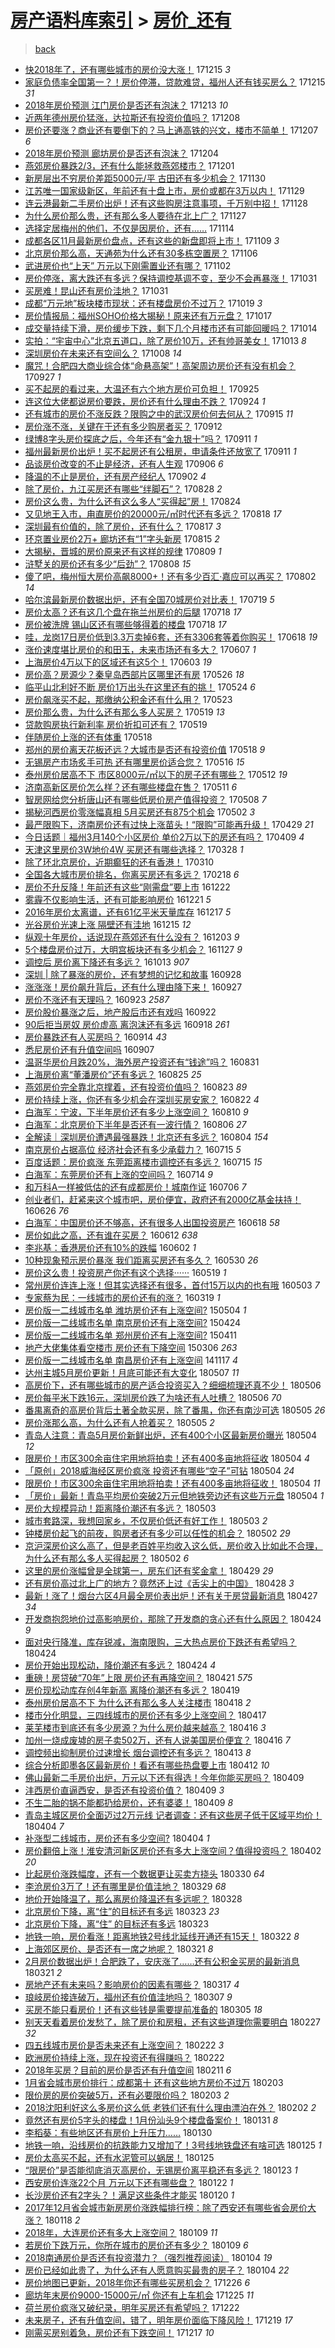[房产语料库索引](../../README.md)  > [房价_还有](房价_还有.md)
====
> [back](../README.md)

- [快2018年了，还有哪些城市的房价没大涨！](http://jkwz.applinzi.com/ittc/7047391296434471953.html#%E5%BF%AB2018%E5%B9%B4%E4%BA%86%EF%BC%8C%E8%BF%98%E6%9C%89%E5%93%AA%E4%BA%9B%E5%9F%8E%E5%B8%82%E7%9A%84%E6%88%BF%E4%BB%B7%E6%B2%A1%E5%A4%A7%E6%B6%A8%EF%BC%81) 171215 *3* 
- [家庭负债率全国第一？！房价停滞，贷款难贷，福州人还有钱买房么？](http://jkwz.applinzi.com/ittc/7047236606430282769.html#%E5%AE%B6%E5%BA%AD%E8%B4%9F%E5%80%BA%E7%8E%87%E5%85%A8%E5%9B%BD%E7%AC%AC%E4%B8%80%EF%BC%9F%EF%BC%81%E6%88%BF%E4%BB%B7%E5%81%9C%E6%BB%9E%EF%BC%8C%E8%B4%B7%E6%AC%BE%E9%9A%BE%E8%B4%B7%EF%BC%8C%E7%A6%8F%E5%B7%9E%E4%BA%BA%E8%BF%98%E6%9C%89%E9%92%B1%E4%B9%B0%E6%88%BF%E4%B9%88%EF%BC%9F) 171215 *31* 
- [2018年房价预测 江门房价是否还有泡沫？](http://jkwz.applinzi.com/ittc/7046341986632598545.html#2018%E5%B9%B4%E6%88%BF%E4%BB%B7%E9%A2%84%E6%B5%8B+%E6%B1%9F%E9%97%A8%E6%88%BF%E4%BB%B7%E6%98%AF%E5%90%A6%E8%BF%98%E6%9C%89%E6%B3%A1%E6%B2%AB%EF%BC%9F) 171213 *10* 
- [近两年德州房价猛涨，达拉斯还有投资价值吗？](http://jkwz.applinzi.com/ittc/7044616551892780049.html#%E8%BF%91%E4%B8%A4%E5%B9%B4%E5%BE%B7%E5%B7%9E%E6%88%BF%E4%BB%B7%E7%8C%9B%E6%B6%A8%EF%BC%8C%E8%BE%BE%E6%8B%89%E6%96%AF%E8%BF%98%E6%9C%89%E6%8A%95%E8%B5%84%E4%BB%B7%E5%80%BC%E5%90%97%EF%BC%9F) 171208  
- [房价还要涨？商业还有要倒下的？马上通高铁的兴文，楼市不简单！](http://jkwz.applinzi.com/ittc/7044354387806258193.html#%E6%88%BF%E4%BB%B7%E8%BF%98%E8%A6%81%E6%B6%A8%EF%BC%9F%E5%95%86%E4%B8%9A%E8%BF%98%E6%9C%89%E8%A6%81%E5%80%92%E4%B8%8B%E7%9A%84%EF%BC%9F%E9%A9%AC%E4%B8%8A%E9%80%9A%E9%AB%98%E9%93%81%E7%9A%84%E5%85%B4%E6%96%87%EF%BC%8C%E6%A5%BC%E5%B8%82%E4%B8%8D%E7%AE%80%E5%8D%95%EF%BC%81) 171207 *6* 
- [2018年房价预测 廊坊房价是否还有泡沫？](http://jkwz.applinzi.com/ittc/7043162085125522448.html#2018%E5%B9%B4%E6%88%BF%E4%BB%B7%E9%A2%84%E6%B5%8B+%E5%BB%8A%E5%9D%8A%E6%88%BF%E4%BB%B7%E6%98%AF%E5%90%A6%E8%BF%98%E6%9C%89%E6%B3%A1%E6%B2%AB%EF%BC%9F) 171204  
- [燕郊房价暴跌2/3，还有什么能拯救燕郊楼市？](http://jkwz.applinzi.com/ittc/7042101983010358289.html#%E7%87%95%E9%83%8A%E6%88%BF%E4%BB%B7%E6%9A%B4%E8%B7%8C2%2F3%EF%BC%8C%E8%BF%98%E6%9C%89%E4%BB%80%E4%B9%88%E8%83%BD%E6%8B%AF%E6%95%91%E7%87%95%E9%83%8A%E6%A5%BC%E5%B8%82%EF%BC%9F) 171201  
- [新房层出不穷房价差距5000元/平 古田还有多少机会？](http://jkwz.applinzi.com/ittc/7041723534114554897.html#%E6%96%B0%E6%88%BF%E5%B1%82%E5%87%BA%E4%B8%8D%E7%A9%B7%E6%88%BF%E4%BB%B7%E5%B7%AE%E8%B7%9D5000%E5%85%83%2F%E5%B9%B3+%E5%8F%A4%E7%94%B0%E8%BF%98%E6%9C%89%E5%A4%9A%E5%B0%91%E6%9C%BA%E4%BC%9A%EF%BC%9F) 171130  
- [江苏唯一国家级新区，年前还有十盘上市，房价或都在3万以内！](http://jkwz.applinzi.com/ittc/7041321447438418961.html#%E6%B1%9F%E8%8B%8F%E5%94%AF%E4%B8%80%E5%9B%BD%E5%AE%B6%E7%BA%A7%E6%96%B0%E5%8C%BA%EF%BC%8C%E5%B9%B4%E5%89%8D%E8%BF%98%E6%9C%89%E5%8D%81%E7%9B%98%E4%B8%8A%E5%B8%82%EF%BC%8C%E6%88%BF%E4%BB%B7%E6%88%96%E9%83%BD%E5%9C%A83%E4%B8%87%E4%BB%A5%E5%86%85%EF%BC%81) 171129  
- [连云港最新二手房价出炉！还有这些购房注意事项，千万别中招！](http://jkwz.applinzi.com/ittc/7041052337827742736.html#%E8%BF%9E%E4%BA%91%E6%B8%AF%E6%9C%80%E6%96%B0%E4%BA%8C%E6%89%8B%E6%88%BF%E4%BB%B7%E5%87%BA%E7%82%89%EF%BC%81%E8%BF%98%E6%9C%89%E8%BF%99%E4%BA%9B%E8%B4%AD%E6%88%BF%E6%B3%A8%E6%84%8F%E4%BA%8B%E9%A1%B9%EF%BC%8C%E5%8D%83%E4%B8%87%E5%88%AB%E4%B8%AD%E6%8B%9B%EF%BC%81) 171128  
- [为什么房价那么贵，还有那么多人要待在北上广？](http://jkwz.applinzi.com/ittc/7039556244988232721.html#%E4%B8%BA%E4%BB%80%E4%B9%88%E6%88%BF%E4%BB%B7%E9%82%A3%E4%B9%88%E8%B4%B5%EF%BC%8C%E8%BF%98%E6%9C%89%E9%82%A3%E4%B9%88%E5%A4%9A%E4%BA%BA%E8%A6%81%E5%BE%85%E5%9C%A8%E5%8C%97%E4%B8%8A%E5%B9%BF%EF%BC%9F) 171127  
- [选择定居梅州的他们，不仅是因房价，还有……](http://jkwz.applinzi.com/ittc/7035861702342607888.html#%E9%80%89%E6%8B%A9%E5%AE%9A%E5%B1%85%E6%A2%85%E5%B7%9E%E7%9A%84%E4%BB%96%E4%BB%AC%EF%BC%8C%E4%B8%8D%E4%BB%85%E6%98%AF%E5%9B%A0%E6%88%BF%E4%BB%B7%EF%BC%8C%E8%BF%98%E6%9C%89%E2%80%A6%E2%80%A6) 171114  
- [成都各区11月最新房价盘点，还有这些的新盘即将上市！](http://jkwz.applinzi.com/ittc/7033957381782897680.html#%E6%88%90%E9%83%BD%E5%90%84%E5%8C%BA11%E6%9C%88%E6%9C%80%E6%96%B0%E6%88%BF%E4%BB%B7%E7%9B%98%E7%82%B9%EF%BC%8C%E8%BF%98%E6%9C%89%E8%BF%99%E4%BA%9B%E7%9A%84%E6%96%B0%E7%9B%98%E5%8D%B3%E5%B0%86%E4%B8%8A%E5%B8%82%EF%BC%81) 171109 *3* 
- [北京房价那么高，天通苑为什么还有30多栋空置房？](http://jkwz.applinzi.com/ittc/7032920456598914064.html#%E5%8C%97%E4%BA%AC%E6%88%BF%E4%BB%B7%E9%82%A3%E4%B9%88%E9%AB%98%EF%BC%8C%E5%A4%A9%E9%80%9A%E8%8B%91%E4%B8%BA%E4%BB%80%E4%B9%88%E8%BF%98%E6%9C%8930%E5%A4%9A%E6%A0%8B%E7%A9%BA%E7%BD%AE%E6%88%BF%EF%BC%9F) 171106  
- [武进房价也“上天” 万元以下刚需置业还有哪？](http://jkwz.applinzi.com/ittc/7031307620248454161.html#%E6%AD%A6%E8%BF%9B%E6%88%BF%E4%BB%B7%E4%B9%9F%E2%80%9C%E4%B8%8A%E5%A4%A9%E2%80%9D+%E4%B8%87%E5%85%83%E4%BB%A5%E4%B8%8B%E5%88%9A%E9%9C%80%E7%BD%AE%E4%B8%9A%E8%BF%98%E6%9C%89%E5%93%AA%EF%BC%9F) 171102  
- [房价停涨，离大跌还有多远？保持调控基调不变，至少不会再暴涨！](http://jkwz.applinzi.com/ittc/7030541061695472657.html#%E6%88%BF%E4%BB%B7%E5%81%9C%E6%B6%A8%EF%BC%8C%E7%A6%BB%E5%A4%A7%E8%B7%8C%E8%BF%98%E6%9C%89%E5%A4%9A%E8%BF%9C%EF%BC%9F%E4%BF%9D%E6%8C%81%E8%B0%83%E6%8E%A7%E5%9F%BA%E8%B0%83%E4%B8%8D%E5%8F%98%EF%BC%8C%E8%87%B3%E5%B0%91%E4%B8%8D%E4%BC%9A%E5%86%8D%E6%9A%B4%E6%B6%A8%EF%BC%81) 171031  
- [买房难！昆山还有房价洼地？](http://jkwz.applinzi.com/ittc/7030493923791864848.html#%E4%B9%B0%E6%88%BF%E9%9A%BE%EF%BC%81%E6%98%86%E5%B1%B1%E8%BF%98%E6%9C%89%E6%88%BF%E4%BB%B7%E6%B4%BC%E5%9C%B0%EF%BC%9F) 171031  
- [成都“万元地”板块楼市现状：还有楼盘房价不过万？](http://jkwz.applinzi.com/ittc/7026075203115942929.html#%E6%88%90%E9%83%BD%E2%80%9C%E4%B8%87%E5%85%83%E5%9C%B0%E2%80%9D%E6%9D%BF%E5%9D%97%E6%A5%BC%E5%B8%82%E7%8E%B0%E7%8A%B6%EF%BC%9A%E8%BF%98%E6%9C%89%E6%A5%BC%E7%9B%98%E6%88%BF%E4%BB%B7%E4%B8%8D%E8%BF%87%E4%B8%87%EF%BC%9F) 171019 *3* 
- [房价情报局：福州SOHO价格大揭秘！原来还有万元盘？](http://jkwz.applinzi.com/ittc/7025457055761171473.html#%E6%88%BF%E4%BB%B7%E6%83%85%E6%8A%A5%E5%B1%80%EF%BC%9A%E7%A6%8F%E5%B7%9ESOHO%E4%BB%B7%E6%A0%BC%E5%A4%A7%E6%8F%AD%E7%A7%98%EF%BC%81%E5%8E%9F%E6%9D%A5%E8%BF%98%E6%9C%89%E4%B8%87%E5%85%83%E7%9B%98%EF%BC%9F) 171017  
- [成交量持续下滑，房价缓步下跌，剩下几个月楼市还有可能回暖吗？](http://jkwz.applinzi.com/ittc/7024337933233030161.html#%E6%88%90%E4%BA%A4%E9%87%8F%E6%8C%81%E7%BB%AD%E4%B8%8B%E6%BB%91%EF%BC%8C%E6%88%BF%E4%BB%B7%E7%BC%93%E6%AD%A5%E4%B8%8B%E8%B7%8C%EF%BC%8C%E5%89%A9%E4%B8%8B%E5%87%A0%E4%B8%AA%E6%9C%88%E6%A5%BC%E5%B8%82%E8%BF%98%E6%9C%89%E5%8F%AF%E8%83%BD%E5%9B%9E%E6%9A%96%E5%90%97%EF%BC%9F) 171014  
- [实拍：“宇宙中心”北京五道口，除了房价10万，还有帅哥美女！](http://jkwz.applinzi.com/ittc/7012944620923913233.html#%E5%AE%9E%E6%8B%8D%EF%BC%9A%E2%80%9C%E5%AE%87%E5%AE%99%E4%B8%AD%E5%BF%83%E2%80%9D%E5%8C%97%E4%BA%AC%E4%BA%94%E9%81%93%E5%8F%A3%EF%BC%8C%E9%99%A4%E4%BA%86%E6%88%BF%E4%BB%B710%E4%B8%87%EF%BC%8C%E8%BF%98%E6%9C%89%E5%B8%85%E5%93%A5%E7%BE%8E%E5%A5%B3%EF%BC%81) 171013 *8* 
- [深圳房价在未来还有空间么？](http://jkwz.applinzi.com/ittc/7022016436845937680.html#%E6%B7%B1%E5%9C%B3%E6%88%BF%E4%BB%B7%E5%9C%A8%E6%9C%AA%E6%9D%A5%E8%BF%98%E6%9C%89%E7%A9%BA%E9%97%B4%E4%B9%88%EF%BC%9F) 171008 *14* 
- [魔咒！合肥四大商业综合体“命悬高架”！高架周边房价还有没有机会？](http://jkwz.applinzi.com/ittc/7017930069803271185.html#%E9%AD%94%E5%92%92%EF%BC%81%E5%90%88%E8%82%A5%E5%9B%9B%E5%A4%A7%E5%95%86%E4%B8%9A%E7%BB%BC%E5%90%88%E4%BD%93%E2%80%9C%E5%91%BD%E6%82%AC%E9%AB%98%E6%9E%B6%E2%80%9D%EF%BC%81%E9%AB%98%E6%9E%B6%E5%91%A8%E8%BE%B9%E6%88%BF%E4%BB%B7%E8%BF%98%E6%9C%89%E6%B2%A1%E6%9C%89%E6%9C%BA%E4%BC%9A%EF%BC%9F) 170927 *1* 
- [买不起房的看过来，大温还有六个地方房价可负担！](http://jkwz.applinzi.com/ittc/7017203257603261457.html#%E4%B9%B0%E4%B8%8D%E8%B5%B7%E6%88%BF%E7%9A%84%E7%9C%8B%E8%BF%87%E6%9D%A5%EF%BC%8C%E5%A4%A7%E6%B8%A9%E8%BF%98%E6%9C%89%E5%85%AD%E4%B8%AA%E5%9C%B0%E6%96%B9%E6%88%BF%E4%BB%B7%E5%8F%AF%E8%B4%9F%E6%8B%85%EF%BC%81) 170925  
- [连这位大佬都说房价要跌，房价还有什么理由不跌？](http://jkwz.applinzi.com/ittc/7016865588331414544.html#%E8%BF%9E%E8%BF%99%E4%BD%8D%E5%A4%A7%E4%BD%AC%E9%83%BD%E8%AF%B4%E6%88%BF%E4%BB%B7%E8%A6%81%E8%B7%8C%EF%BC%8C%E6%88%BF%E4%BB%B7%E8%BF%98%E6%9C%89%E4%BB%80%E4%B9%88%E7%90%86%E7%94%B1%E4%B8%8D%E8%B7%8C%EF%BC%9F) 170924 *1* 
- [还有城市的房价不涨反跌？限购之中的武汉房价何去何从？](http://jkwz.applinzi.com/ittc/7012479969807303696.html#%E8%BF%98%E6%9C%89%E5%9F%8E%E5%B8%82%E7%9A%84%E6%88%BF%E4%BB%B7%E4%B8%8D%E6%B6%A8%E5%8F%8D%E8%B7%8C%EF%BC%9F%E9%99%90%E8%B4%AD%E4%B9%8B%E4%B8%AD%E7%9A%84%E6%AD%A6%E6%B1%89%E6%88%BF%E4%BB%B7%E4%BD%95%E5%8E%BB%E4%BD%95%E4%BB%8E%EF%BC%9F) 170915 *11* 
- [房价涨不涨，关键在于还有多少购房者买？](http://jkwz.applinzi.com/ittc/7012571723105583888.html#%E6%88%BF%E4%BB%B7%E6%B6%A8%E4%B8%8D%E6%B6%A8%EF%BC%8C%E5%85%B3%E9%94%AE%E5%9C%A8%E4%BA%8E%E8%BF%98%E6%9C%89%E5%A4%9A%E5%B0%91%E8%B4%AD%E6%88%BF%E8%80%85%E4%B9%B0%EF%BC%9F) 170912  
- [绿博8字头房价探底之后，今年还有“金九银十”吗？](http://jkwz.applinzi.com/ittc/7012130109509862417.html#%E7%BB%BF%E5%8D%9A8%E5%AD%97%E5%A4%B4%E6%88%BF%E4%BB%B7%E6%8E%A2%E5%BA%95%E4%B9%8B%E5%90%8E%EF%BC%8C%E4%BB%8A%E5%B9%B4%E8%BF%98%E6%9C%89%E2%80%9C%E9%87%91%E4%B9%9D%E9%93%B6%E5%8D%81%E2%80%9D%E5%90%97%EF%BC%9F) 170911 *1* 
- [福州最新房价出炉！买不起房还有公租房，申请条件还放宽了](http://jkwz.applinzi.com/ittc/7011987442280956688.html#%E7%A6%8F%E5%B7%9E%E6%9C%80%E6%96%B0%E6%88%BF%E4%BB%B7%E5%87%BA%E7%82%89%EF%BC%81%E4%B9%B0%E4%B8%8D%E8%B5%B7%E6%88%BF%E8%BF%98%E6%9C%89%E5%85%AC%E7%A7%9F%E6%88%BF%EF%BC%8C%E7%94%B3%E8%AF%B7%E6%9D%A1%E4%BB%B6%E8%BF%98%E6%94%BE%E5%AE%BD%E4%BA%86) 170911 *1* 
- [品谈房价改变的不止是经济，还有人生观](http://jkwz.applinzi.com/ittc/7007363655853933585.html#%E5%93%81%E8%B0%88%E6%88%BF%E4%BB%B7%E6%94%B9%E5%8F%98%E7%9A%84%E4%B8%8D%E6%AD%A2%E6%98%AF%E7%BB%8F%E6%B5%8E%EF%BC%8C%E8%BF%98%E6%9C%89%E4%BA%BA%E7%94%9F%E8%A7%82) 170906 *6* 
- [降温的不止是房价，还有房产经纪人](http://jkwz.applinzi.com/ittc/7008748333345276945.html#%E9%99%8D%E6%B8%A9%E7%9A%84%E4%B8%8D%E6%AD%A2%E6%98%AF%E6%88%BF%E4%BB%B7%EF%BC%8C%E8%BF%98%E6%9C%89%E6%88%BF%E4%BA%A7%E7%BB%8F%E7%BA%AA%E4%BA%BA) 170902 *4* 
- [除了房价，九江买房还有哪些“绊脚石”？](http://jkwz.applinzi.com/ittc/7006790285722649617.html#%E9%99%A4%E4%BA%86%E6%88%BF%E4%BB%B7%EF%BC%8C%E4%B9%9D%E6%B1%9F%E4%B9%B0%E6%88%BF%E8%BF%98%E6%9C%89%E5%93%AA%E4%BA%9B%E2%80%9C%E7%BB%8A%E8%84%9A%E7%9F%B3%E2%80%9D%EF%BC%9F) 170828 *2* 
- [房价这么贵，为什么还有这么多人“买得起”房！](http://jkwz.applinzi.com/ittc/7005185619977044752.html#%E6%88%BF%E4%BB%B7%E8%BF%99%E4%B9%88%E8%B4%B5%EF%BC%8C%E4%B8%BA%E4%BB%80%E4%B9%88%E8%BF%98%E6%9C%89%E8%BF%99%E4%B9%88%E5%A4%9A%E4%BA%BA%E2%80%9C%E4%B9%B0%E5%BE%97%E8%B5%B7%E2%80%9D%E6%88%BF%EF%BC%81) 170824  
- [又见地王入市，甪直房价的20000元/㎡时代还有多远？](http://jkwz.applinzi.com/ittc/7003066434262139921.html#%E5%8F%88%E8%A7%81%E5%9C%B0%E7%8E%8B%E5%85%A5%E5%B8%82%EF%BC%8C%E7%94%AA%E7%9B%B4%E6%88%BF%E4%BB%B7%E7%9A%8420000%E5%85%83%2F%E3%8E%A1%E6%97%B6%E4%BB%A3%E8%BF%98%E6%9C%89%E5%A4%9A%E8%BF%9C%EF%BC%9F) 170818 *17* 
- [深圳最有价值的，除了房价，还有什么？](http://jkwz.applinzi.com/ittc/7002721969857102864.html#%E6%B7%B1%E5%9C%B3%E6%9C%80%E6%9C%89%E4%BB%B7%E5%80%BC%E7%9A%84%EF%BC%8C%E9%99%A4%E4%BA%86%E6%88%BF%E4%BB%B7%EF%BC%8C%E8%BF%98%E6%9C%89%E4%BB%80%E4%B9%88%EF%BC%9F) 170817 *3* 
- [环京置业房价2万+ 廊坊还有“1”字头新房](http://jkwz.applinzi.com/ittc/7002055158266332177.html#%E7%8E%AF%E4%BA%AC%E7%BD%AE%E4%B8%9A%E6%88%BF%E4%BB%B72%E4%B8%87%2B+%E5%BB%8A%E5%9D%8A%E8%BF%98%E6%9C%89%E2%80%9C1%E2%80%9D%E5%AD%97%E5%A4%B4%E6%96%B0%E6%88%BF) 170815 *2* 
- [大揭秘，晋城的房价原来还有这样的规律](http://jkwz.applinzi.com/ittc/6999822909638706193.html#%E5%A4%A7%E6%8F%AD%E7%A7%98%EF%BC%8C%E6%99%8B%E5%9F%8E%E7%9A%84%E6%88%BF%E4%BB%B7%E5%8E%9F%E6%9D%A5%E8%BF%98%E6%9C%89%E8%BF%99%E6%A0%B7%E7%9A%84%E8%A7%84%E5%BE%8B) 170809 *1* 
- [浒墅关的房价还有多少“后劲”？](http://jkwz.applinzi.com/ittc/6999497349809046544.html#%E6%B5%92%E5%A2%85%E5%85%B3%E7%9A%84%E6%88%BF%E4%BB%B7%E8%BF%98%E6%9C%89%E5%A4%9A%E5%B0%91%E2%80%9C%E5%90%8E%E5%8A%B2%E2%80%9D%EF%BC%9F) 170808 *15* 
- [傻了吧，梅州恒大房价高飙8000+！还有多少百汇·嘉应可以再买？](http://jkwz.applinzi.com/ittc/6997136162421228561.html#%E5%82%BB%E4%BA%86%E5%90%A7%EF%BC%8C%E6%A2%85%E5%B7%9E%E6%81%92%E5%A4%A7%E6%88%BF%E4%BB%B7%E9%AB%98%E9%A3%998000%2B%EF%BC%81%E8%BF%98%E6%9C%89%E5%A4%9A%E5%B0%91%E7%99%BE%E6%B1%87%C2%B7%E5%98%89%E5%BA%94%E5%8F%AF%E4%BB%A5%E5%86%8D%E4%B9%B0%EF%BC%9F) 170802 *14* 
- [哈尔滨最新房价数据出炉，还有全国70城房价对比表！](http://jkwz.applinzi.com/ittc/6991932732371108880.html#%E5%93%88%E5%B0%94%E6%BB%A8%E6%9C%80%E6%96%B0%E6%88%BF%E4%BB%B7%E6%95%B0%E6%8D%AE%E5%87%BA%E7%82%89%EF%BC%8C%E8%BF%98%E6%9C%89%E5%85%A8%E5%9B%BD70%E5%9F%8E%E6%88%BF%E4%BB%B7%E5%AF%B9%E6%AF%94%E8%A1%A8%EF%BC%81) 170719 *5* 
- [房价太高？还有这几个盘在拖兰州房价的后腿](http://jkwz.applinzi.com/ittc/6991577702593987600.html#%E6%88%BF%E4%BB%B7%E5%A4%AA%E9%AB%98%EF%BC%9F%E8%BF%98%E6%9C%89%E8%BF%99%E5%87%A0%E4%B8%AA%E7%9B%98%E5%9C%A8%E6%8B%96%E5%85%B0%E5%B7%9E%E6%88%BF%E4%BB%B7%E7%9A%84%E5%90%8E%E8%85%BF) 170718 *17* 
- [房价被洗牌 锡山区还有哪些够得着的楼盘](http://jkwz.applinzi.com/ittc/6991422421037745169.html#%E6%88%BF%E4%BB%B7%E8%A2%AB%E6%B4%97%E7%89%8C+%E9%94%A1%E5%B1%B1%E5%8C%BA%E8%BF%98%E6%9C%89%E5%93%AA%E4%BA%9B%E5%A4%9F%E5%BE%97%E7%9D%80%E7%9A%84%E6%A5%BC%E7%9B%98) 170718 *17* 
- [哇，龙岗17日房价低到3.3万卖掉6套，还有3306套等着你购买！](http://jkwz.applinzi.com/ittc/6980440475528856580.html#%E5%93%87%EF%BC%8C%E9%BE%99%E5%B2%9717%E6%97%A5%E6%88%BF%E4%BB%B7%E4%BD%8E%E5%88%B03.3%E4%B8%87%E5%8D%96%E6%8E%896%E5%A5%97%EF%BC%8C%E8%BF%98%E6%9C%893306%E5%A5%97%E7%AD%89%E7%9D%80%E4%BD%A0%E8%B4%AD%E4%B9%B0%EF%BC%81) 170618 *19* 
- [涨价速度堪比房价的和田玉，未来市场还有多大？](http://jkwz.applinzi.com/ittc/6976026423612441604.html#%E6%B6%A8%E4%BB%B7%E9%80%9F%E5%BA%A6%E5%A0%AA%E6%AF%94%E6%88%BF%E4%BB%B7%E7%9A%84%E5%92%8C%E7%94%B0%E7%8E%89%EF%BC%8C%E6%9C%AA%E6%9D%A5%E5%B8%82%E5%9C%BA%E8%BF%98%E6%9C%89%E5%A4%9A%E5%A4%A7%EF%BC%9F) 170607 *1* 
- [上海房价4万以下的区域还有这5个！](http://jkwz.applinzi.com/ittc/6975037547154506756.html#%E4%B8%8A%E6%B5%B7%E6%88%BF%E4%BB%B74%E4%B8%87%E4%BB%A5%E4%B8%8B%E7%9A%84%E5%8C%BA%E5%9F%9F%E8%BF%98%E6%9C%89%E8%BF%995%E4%B8%AA%EF%BC%81) 170603 *19* 
- [房价高？房源少？秦皇岛西部片区哪里还有房](http://jkwz.applinzi.com/ittc/6971975596656575493.html#%E6%88%BF%E4%BB%B7%E9%AB%98%EF%BC%9F%E6%88%BF%E6%BA%90%E5%B0%91%EF%BC%9F%E7%A7%A6%E7%9A%87%E5%B2%9B%E8%A5%BF%E9%83%A8%E7%89%87%E5%8C%BA%E5%93%AA%E9%87%8C%E8%BF%98%E6%9C%89%E6%88%BF) 170526 *18* 
- [临平山北利好不断 房价1万出头在这里还有的挑！](http://jkwz.applinzi.com/ittc/6971129884230288388.html#%E4%B8%B4%E5%B9%B3%E5%B1%B1%E5%8C%97%E5%88%A9%E5%A5%BD%E4%B8%8D%E6%96%AD+%E6%88%BF%E4%BB%B71%E4%B8%87%E5%87%BA%E5%A4%B4%E5%9C%A8%E8%BF%99%E9%87%8C%E8%BF%98%E6%9C%89%E7%9A%84%E6%8C%91%EF%BC%81) 170524 *6* 
- [房价飙涨买不起，那缴纳公积金还有什么用？](http://jkwz.applinzi.com/ittc/6970871062316188676.html#%E6%88%BF%E4%BB%B7%E9%A3%99%E6%B6%A8%E4%B9%B0%E4%B8%8D%E8%B5%B7%EF%BC%8C%E9%82%A3%E7%BC%B4%E7%BA%B3%E5%85%AC%E7%A7%AF%E9%87%91%E8%BF%98%E6%9C%89%E4%BB%80%E4%B9%88%E7%94%A8%EF%BC%9F) 170523  
- [房价那么贵，为什么还有那么多人买房？](http://jkwz.applinzi.com/ittc/6969419570484872197.html#%E6%88%BF%E4%BB%B7%E9%82%A3%E4%B9%88%E8%B4%B5%EF%BC%8C%E4%B8%BA%E4%BB%80%E4%B9%88%E8%BF%98%E6%9C%89%E9%82%A3%E4%B9%88%E5%A4%9A%E4%BA%BA%E4%B9%B0%E6%88%BF%EF%BC%9F) 170519 *13* 
- [贷款购房执行新利率 房价折扣可还有？](http://jkwz.applinzi.com/ittc/6969265906122228741.html#%E8%B4%B7%E6%AC%BE%E8%B4%AD%E6%88%BF%E6%89%A7%E8%A1%8C%E6%96%B0%E5%88%A9%E7%8E%87+%E6%88%BF%E4%BB%B7%E6%8A%98%E6%89%A3%E5%8F%AF%E8%BF%98%E6%9C%89%EF%BC%9F) 170519  
- [伴随房价上涨的还有体重](http://jkwz.applinzi.com/ittc/6969013266146657285.html#%E4%BC%B4%E9%9A%8F%E6%88%BF%E4%BB%B7%E4%B8%8A%E6%B6%A8%E7%9A%84%E8%BF%98%E6%9C%89%E4%BD%93%E9%87%8D) 170518  
- [郑州的房价离天花板还远？大城市是否还有投资价值](http://jkwz.applinzi.com/ittc/6968950993214505989.html#%E9%83%91%E5%B7%9E%E7%9A%84%E6%88%BF%E4%BB%B7%E7%A6%BB%E5%A4%A9%E8%8A%B1%E6%9D%BF%E8%BF%98%E8%BF%9C%EF%BC%9F%E5%A4%A7%E5%9F%8E%E5%B8%82%E6%98%AF%E5%90%A6%E8%BF%98%E6%9C%89%E6%8A%95%E8%B5%84%E4%BB%B7%E5%80%BC) 170518 *9* 
- [无锡房产市场炙手可热 还有哪里房价适合您？](http://jkwz.applinzi.com/ittc/6968203948631524356.html#%E6%97%A0%E9%94%A1%E6%88%BF%E4%BA%A7%E5%B8%82%E5%9C%BA%E7%82%99%E6%89%8B%E5%8F%AF%E7%83%AD+%E8%BF%98%E6%9C%89%E5%93%AA%E9%87%8C%E6%88%BF%E4%BB%B7%E9%80%82%E5%90%88%E6%82%A8%EF%BC%9F) 170516 *15* 
- [泰州房价居高不下 市区8000元/㎡以下的房子还有哪些？](http://jkwz.applinzi.com/ittc/6966714370502427653.html#%E6%B3%B0%E5%B7%9E%E6%88%BF%E4%BB%B7%E5%B1%85%E9%AB%98%E4%B8%8D%E4%B8%8B+%E5%B8%82%E5%8C%BA8000%E5%85%83%2F%E3%8E%A1%E4%BB%A5%E4%B8%8B%E7%9A%84%E6%88%BF%E5%AD%90%E8%BF%98%E6%9C%89%E5%93%AA%E4%BA%9B%EF%BC%9F) 170512 *19* 
- [济南高新区房价怎么样？还有哪些楼盘在售？](http://jkwz.applinzi.com/ittc/6966335929030542340.html#%E6%B5%8E%E5%8D%97%E9%AB%98%E6%96%B0%E5%8C%BA%E6%88%BF%E4%BB%B7%E6%80%8E%E4%B9%88%E6%A0%B7%EF%BC%9F%E8%BF%98%E6%9C%89%E5%93%AA%E4%BA%9B%E6%A5%BC%E7%9B%98%E5%9C%A8%E5%94%AE%EF%BC%9F) 170511 *6* 
- [智房网给您分析唐山还有哪些低房价房产值得投资？](http://jkwz.applinzi.com/ittc/6965329058479997957.html#%E6%99%BA%E6%88%BF%E7%BD%91%E7%BB%99%E6%82%A8%E5%88%86%E6%9E%90%E5%94%90%E5%B1%B1%E8%BF%98%E6%9C%89%E5%93%AA%E4%BA%9B%E4%BD%8E%E6%88%BF%E4%BB%B7%E6%88%BF%E4%BA%A7%E5%80%BC%E5%BE%97%E6%8A%95%E8%B5%84%EF%BC%9F) 170508 *7* 
- [揭秘河西房价零涨幅真相 5月买房还有875个机会](http://jkwz.applinzi.com/ittc/6963006387574539269.html#%E6%8F%AD%E7%A7%98%E6%B2%B3%E8%A5%BF%E6%88%BF%E4%BB%B7%E9%9B%B6%E6%B6%A8%E5%B9%85%E7%9C%9F%E7%9B%B8+5%E6%9C%88%E4%B9%B0%E6%88%BF%E8%BF%98%E6%9C%89875%E4%B8%AA%E6%9C%BA%E4%BC%9A) 170502 *3* 
- [最严限购下，济南房价还有过快上涨苗头！“限购”可能再升级！](http://jkwz.applinzi.com/ittc/6961891811642573829.html#%E6%9C%80%E4%B8%A5%E9%99%90%E8%B4%AD%E4%B8%8B%EF%BC%8C%E6%B5%8E%E5%8D%97%E6%88%BF%E4%BB%B7%E8%BF%98%E6%9C%89%E8%BF%87%E5%BF%AB%E4%B8%8A%E6%B6%A8%E8%8B%97%E5%A4%B4%EF%BC%81%E2%80%9C%E9%99%90%E8%B4%AD%E2%80%9D%E5%8F%AF%E8%83%BD%E5%86%8D%E5%8D%87%E7%BA%A7%EF%BC%81) 170429 *21* 
- [今日话题｜福州3月140个小区房价 单价2万以下的房还有吗？](http://jkwz.applinzi.com/ittc/6954157412037690373.html#%E4%BB%8A%E6%97%A5%E8%AF%9D%E9%A2%98%EF%BD%9C%E7%A6%8F%E5%B7%9E3%E6%9C%88140%E4%B8%AA%E5%B0%8F%E5%8C%BA%E6%88%BF%E4%BB%B7+%E5%8D%95%E4%BB%B72%E4%B8%87%E4%BB%A5%E4%B8%8B%E7%9A%84%E6%88%BF%E8%BF%98%E6%9C%89%E5%90%97%EF%BC%9F) 170409 *4* 
- [天津这里房价3W地价4W 买房还有哪些选择？](http://jkwz.applinzi.com/ittc/6950091902685807620.html#%E5%A4%A9%E6%B4%A5%E8%BF%99%E9%87%8C%E6%88%BF%E4%BB%B73W%E5%9C%B0%E4%BB%B74W+%E4%B9%B0%E6%88%BF%E8%BF%98%E6%9C%89%E5%93%AA%E4%BA%9B%E9%80%89%E6%8B%A9%EF%BC%9F) 170328 *1* 
- [除了环北京房价，近期癫狂的还有香港！](http://jkwz.applinzi.com/ittc/6943449687020536836.html#%E9%99%A4%E4%BA%86%E7%8E%AF%E5%8C%97%E4%BA%AC%E6%88%BF%E4%BB%B7%EF%BC%8C%E8%BF%91%E6%9C%9F%E7%99%AB%E7%8B%82%E7%9A%84%E8%BF%98%E6%9C%89%E9%A6%99%E6%B8%AF%EF%BC%81) 170310  
- [全国各大城市房价排名，你离买房还有多远？](http://jkwz.applinzi.com/ittc/6935651268642210821.html#%E5%85%A8%E5%9B%BD%E5%90%84%E5%A4%A7%E5%9F%8E%E5%B8%82%E6%88%BF%E4%BB%B7%E6%8E%92%E5%90%8D%EF%BC%8C%E4%BD%A0%E7%A6%BB%E4%B9%B0%E6%88%BF%E8%BF%98%E6%9C%89%E5%A4%9A%E8%BF%9C%EF%BC%9F) 170218 *6* 
- [房价不升反降！年前还有这些“刚需盘”要上市](http://jkwz.applinzi.com/ittc/6914504435777930244.html#%E6%88%BF%E4%BB%B7%E4%B8%8D%E5%8D%87%E5%8F%8D%E9%99%8D%EF%BC%81%E5%B9%B4%E5%89%8D%E8%BF%98%E6%9C%89%E8%BF%99%E4%BA%9B%E2%80%9C%E5%88%9A%E9%9C%80%E7%9B%98%E2%80%9D%E8%A6%81%E4%B8%8A%E5%B8%82) 161222  
- [雾霾不仅影响生活，还有可能影响房价](http://jkwz.applinzi.com/ittc/6914100673364100100.html#%E9%9B%BE%E9%9C%BE%E4%B8%8D%E4%BB%85%E5%BD%B1%E5%93%8D%E7%94%9F%E6%B4%BB%EF%BC%8C%E8%BF%98%E6%9C%89%E5%8F%AF%E8%83%BD%E5%BD%B1%E5%93%8D%E6%88%BF%E4%BB%B7) 161221 *5* 
- [2016年房价太离谱，还有61亿平米天量库存](http://jkwz.applinzi.com/ittc/6912690294335472645.html#2016%E5%B9%B4%E6%88%BF%E4%BB%B7%E5%A4%AA%E7%A6%BB%E8%B0%B1%EF%BC%8C%E8%BF%98%E6%9C%8961%E4%BA%BF%E5%B9%B3%E7%B1%B3%E5%A4%A9%E9%87%8F%E5%BA%93%E5%AD%98) 161217 *5* 
- [光谷房价光速上涨 隔壁还有洼地](http://jkwz.applinzi.com/ittc/6911877756500837381.html#%E5%85%89%E8%B0%B7%E6%88%BF%E4%BB%B7%E5%85%89%E9%80%9F%E4%B8%8A%E6%B6%A8+%E9%9A%94%E5%A3%81%E8%BF%98%E6%9C%89%E6%B4%BC%E5%9C%B0) 161215 *12* 
- [纵观十年房价，话说现在燕郊还有什么没有？](http://jkwz.applinzi.com/ittc/6907403444549059588.html#%E7%BA%B5%E8%A7%82%E5%8D%81%E5%B9%B4%E6%88%BF%E4%BB%B7%EF%BC%8C%E8%AF%9D%E8%AF%B4%E7%8E%B0%E5%9C%A8%E7%87%95%E9%83%8A%E8%BF%98%E6%9C%89%E4%BB%80%E4%B9%88%E6%B2%A1%E6%9C%89%EF%BC%9F) 161203 *9* 
- [5个楼盘房价过万，大明宫板块还有多少机会？](http://jkwz.applinzi.com/ittc/6905286462873797637.html#5%E4%B8%AA%E6%A5%BC%E7%9B%98%E6%88%BF%E4%BB%B7%E8%BF%87%E4%B8%87%EF%BC%8C%E5%A4%A7%E6%98%8E%E5%AE%AB%E6%9D%BF%E5%9D%97%E8%BF%98%E6%9C%89%E5%A4%9A%E5%B0%91%E6%9C%BA%E4%BC%9A%EF%BC%9F) 161127 *9* 
- [调控后 房价离下降还有多远？](http://jkwz.applinzi.com/ittc/6888280796913206277.html#%E8%B0%83%E6%8E%A7%E5%90%8E+%E6%88%BF%E4%BB%B7%E7%A6%BB%E4%B8%8B%E9%99%8D%E8%BF%98%E6%9C%89%E5%A4%9A%E8%BF%9C%EF%BC%9F) 161013 *907* 
- [深圳 | 除了暴涨的房价，还有梦想的记忆和故事](http://jkwz.applinzi.com/ittc/6882853103962948613.html#%E6%B7%B1%E5%9C%B3+%7C+%E9%99%A4%E4%BA%86%E6%9A%B4%E6%B6%A8%E7%9A%84%E6%88%BF%E4%BB%B7%EF%BC%8C%E8%BF%98%E6%9C%89%E6%A2%A6%E6%83%B3%E7%9A%84%E8%AE%B0%E5%BF%86%E5%92%8C%E6%95%85%E4%BA%8B) 160928  
- [涨涨涨！房价飙升背后，还有什么理由降下来！](http://jkwz.applinzi.com/ittc/6882558972405482501.html#%E6%B6%A8%E6%B6%A8%E6%B6%A8%EF%BC%81%E6%88%BF%E4%BB%B7%E9%A3%99%E5%8D%87%E8%83%8C%E5%90%8E%EF%BC%8C%E8%BF%98%E6%9C%89%E4%BB%80%E4%B9%88%E7%90%86%E7%94%B1%E9%99%8D%E4%B8%8B%E6%9D%A5%EF%BC%81) 160927  
- [房价不涨还有天理吗？](http://jkwz.applinzi.com/ittc/6881007647007966213.html#%E6%88%BF%E4%BB%B7%E4%B8%8D%E6%B6%A8%E8%BF%98%E6%9C%89%E5%A4%A9%E7%90%86%E5%90%97%EF%BC%9F) 160923 *2587* 
- [房价股价暴涨之后，地产股后市还有戏吗](http://jkwz.applinzi.com/ittc/6880794935388800004.html#%E6%88%BF%E4%BB%B7%E8%82%A1%E4%BB%B7%E6%9A%B4%E6%B6%A8%E4%B9%8B%E5%90%8E%EF%BC%8C%E5%9C%B0%E4%BA%A7%E8%82%A1%E5%90%8E%E5%B8%82%E8%BF%98%E6%9C%89%E6%88%8F%E5%90%97) 160922  
- [90后拒当房奴 房价虚高 离泡沫还有多远](http://jkwz.applinzi.com/ittc/6879155762718311428.html#90%E5%90%8E%E6%8B%92%E5%BD%93%E6%88%BF%E5%A5%B4+%E6%88%BF%E4%BB%B7%E8%99%9A%E9%AB%98+%E7%A6%BB%E6%B3%A1%E6%B2%AB%E8%BF%98%E6%9C%89%E5%A4%9A%E8%BF%9C) 160918 *261* 
- [房价暴跌还有人买房吗？](http://jkwz.applinzi.com/ittc/6877724919038739461.html#%E6%88%BF%E4%BB%B7%E6%9A%B4%E8%B7%8C%E8%BF%98%E6%9C%89%E4%BA%BA%E4%B9%B0%E6%88%BF%E5%90%97%EF%BC%9F) 160914 *43* 
- [悉尼房价还有升值空间吗](http://jkwz.applinzi.com/ittc/6875138775675569157.html#%E6%82%89%E5%B0%BC%E6%88%BF%E4%BB%B7%E8%BF%98%E6%9C%89%E5%8D%87%E5%80%BC%E7%A9%BA%E9%97%B4%E5%90%97) 160907  
- [温哥华房价月跌20%，海外房产投资还有“钱途”吗？](http://jkwz.applinzi.com/ittc/6872528859320288261.html#%E6%B8%A9%E5%93%A5%E5%8D%8E%E6%88%BF%E4%BB%B7%E6%9C%88%E8%B7%8C20%25%EF%BC%8C%E6%B5%B7%E5%A4%96%E6%88%BF%E4%BA%A7%E6%8A%95%E8%B5%84%E8%BF%98%E6%9C%89%E2%80%9C%E9%92%B1%E9%80%94%E2%80%9D%E5%90%97%EF%BC%9F) 160831  
- [上海房价离“董潘房价”还有多远？](http://jkwz.applinzi.com/ittc/6870313405306635268.html#%E4%B8%8A%E6%B5%B7%E6%88%BF%E4%BB%B7%E7%A6%BB%E2%80%9C%E8%91%A3%E6%BD%98%E6%88%BF%E4%BB%B7%E2%80%9D%E8%BF%98%E6%9C%89%E5%A4%9A%E8%BF%9C%EF%BC%9F) 160825 *25* 
- [燕郊房价完全靠北京撑着，还有投资价值吗？](http://jkwz.applinzi.com/ittc/6869244641039352837.html#%E7%87%95%E9%83%8A%E6%88%BF%E4%BB%B7%E5%AE%8C%E5%85%A8%E9%9D%A0%E5%8C%97%E4%BA%AC%E6%92%91%E7%9D%80%EF%BC%8C%E8%BF%98%E6%9C%89%E6%8A%95%E8%B5%84%E4%BB%B7%E5%80%BC%E5%90%97%EF%BC%9F) 160823 *89* 
- [房价持续上涨，你还有多少机会在深圳买房安家？](http://jkwz.applinzi.com/ittc/6869281503414060036.html#%E6%88%BF%E4%BB%B7%E6%8C%81%E7%BB%AD%E4%B8%8A%E6%B6%A8%EF%BC%8C%E4%BD%A0%E8%BF%98%E6%9C%89%E5%A4%9A%E5%B0%91%E6%9C%BA%E4%BC%9A%E5%9C%A8%E6%B7%B1%E5%9C%B3%E4%B9%B0%E6%88%BF%E5%AE%89%E5%AE%B6%EF%BC%9F) 160822 *4* 
- [白海军：宁波，下半年房价还有多少上涨空间？](http://jkwz.applinzi.com/ittc/6864674741599863812.html#%E7%99%BD%E6%B5%B7%E5%86%9B%EF%BC%9A%E5%AE%81%E6%B3%A2%EF%BC%8C%E4%B8%8B%E5%8D%8A%E5%B9%B4%E6%88%BF%E4%BB%B7%E8%BF%98%E6%9C%89%E5%A4%9A%E5%B0%91%E4%B8%8A%E6%B6%A8%E7%A9%BA%E9%97%B4%EF%BC%9F) 160810 *9* 
- [白海军：北京房价下半年是否还有一波行情？](http://jkwz.applinzi.com/ittc/6863184752877765637.html#%E7%99%BD%E6%B5%B7%E5%86%9B%EF%BC%9A%E5%8C%97%E4%BA%AC%E6%88%BF%E4%BB%B7%E4%B8%8B%E5%8D%8A%E5%B9%B4%E6%98%AF%E5%90%A6%E8%BF%98%E6%9C%89%E4%B8%80%E6%B3%A2%E8%A1%8C%E6%83%85%EF%BC%9F) 160806 *27* 
- [全解读｜深圳房价遭遇最强暴跌！北京还有多远？](http://jkwz.applinzi.com/ittc/6862566176525386756.html#%E5%85%A8%E8%A7%A3%E8%AF%BB%EF%BD%9C%E6%B7%B1%E5%9C%B3%E6%88%BF%E4%BB%B7%E9%81%AD%E9%81%87%E6%9C%80%E5%BC%BA%E6%9A%B4%E8%B7%8C%EF%BC%81%E5%8C%97%E4%BA%AC%E8%BF%98%E6%9C%89%E5%A4%9A%E8%BF%9C%EF%BC%9F) 160804 *154* 
- [南京房价占据高位  经济社会还有多少承载力？](http://jkwz.applinzi.com/ittc/6855130193441850372.html#%E5%8D%97%E4%BA%AC%E6%88%BF%E4%BB%B7%E5%8D%A0%E6%8D%AE%E9%AB%98%E4%BD%8D++%E7%BB%8F%E6%B5%8E%E7%A4%BE%E4%BC%9A%E8%BF%98%E6%9C%89%E5%A4%9A%E5%B0%91%E6%89%BF%E8%BD%BD%E5%8A%9B%EF%BC%9F) 160715 *5* 
- [百度话题：房价疯涨 东莞距离楼市调控还有多远？](http://jkwz.applinzi.com/ittc/6854977059000157188.html#%E7%99%BE%E5%BA%A6%E8%AF%9D%E9%A2%98%EF%BC%9A%E6%88%BF%E4%BB%B7%E7%96%AF%E6%B6%A8+%E4%B8%9C%E8%8E%9E%E8%B7%9D%E7%A6%BB%E6%A5%BC%E5%B8%82%E8%B0%83%E6%8E%A7%E8%BF%98%E6%9C%89%E5%A4%9A%E8%BF%9C%EF%BC%9F) 160715 *15* 
- [白海军：东莞房价还有上涨的空间吗？](http://jkwz.applinzi.com/ittc/6854654851920954373.html#%E7%99%BD%E6%B5%B7%E5%86%9B%EF%BC%9A%E4%B8%9C%E8%8E%9E%E6%88%BF%E4%BB%B7%E8%BF%98%E6%9C%89%E4%B8%8A%E6%B6%A8%E7%9A%84%E7%A9%BA%E9%97%B4%E5%90%97%EF%BC%9F) 160714 *9* 
- [和万科A一样被低估的还有成都房价！城南作证](http://jkwz.applinzi.com/ittc/6851747518781850629.html#%E5%92%8C%E4%B8%87%E7%A7%91A%E4%B8%80%E6%A0%B7%E8%A2%AB%E4%BD%8E%E4%BC%B0%E7%9A%84%E8%BF%98%E6%9C%89%E6%88%90%E9%83%BD%E6%88%BF%E4%BB%B7%EF%BC%81%E5%9F%8E%E5%8D%97%E4%BD%9C%E8%AF%81) 160706 *7* 
- [创业者们，赶紧来这个城市吧，房价便宜，政府还有2000亿基金扶持！](http://jkwz.applinzi.com/ittc/6848083065762743301.html#%E5%88%9B%E4%B8%9A%E8%80%85%E4%BB%AC%EF%BC%8C%E8%B5%B6%E7%B4%A7%E6%9D%A5%E8%BF%99%E4%B8%AA%E5%9F%8E%E5%B8%82%E5%90%A7%EF%BC%8C%E6%88%BF%E4%BB%B7%E4%BE%BF%E5%AE%9C%EF%BC%8C%E6%94%BF%E5%BA%9C%E8%BF%98%E6%9C%892000%E4%BA%BF%E5%9F%BA%E9%87%91%E6%89%B6%E6%8C%81%EF%BC%81) 160626 *76* 
- [白海军：中国房价还不够高，还有很多人出国投资房产](http://jkwz.applinzi.com/ittc/6845083372438946821.html#%E7%99%BD%E6%B5%B7%E5%86%9B%EF%BC%9A%E4%B8%AD%E5%9B%BD%E6%88%BF%E4%BB%B7%E8%BF%98%E4%B8%8D%E5%A4%9F%E9%AB%98%EF%BC%8C%E8%BF%98%E6%9C%89%E5%BE%88%E5%A4%9A%E4%BA%BA%E5%87%BA%E5%9B%BD%E6%8A%95%E8%B5%84%E6%88%BF%E4%BA%A7) 160618 *58* 
- [房价如此之高，还有谁在买房？](http://jkwz.applinzi.com/ittc/6842624589636830213.html#%E6%88%BF%E4%BB%B7%E5%A6%82%E6%AD%A4%E4%B9%8B%E9%AB%98%EF%BC%8C%E8%BF%98%E6%9C%89%E8%B0%81%E5%9C%A8%E4%B9%B0%E6%88%BF%EF%BC%9F) 160612 *638* 
- [李兆基：香港房价还有10%的跌幅](http://jkwz.applinzi.com/ittc/6839163545945900037.html#%E6%9D%8E%E5%85%86%E5%9F%BA%EF%BC%9A%E9%A6%99%E6%B8%AF%E6%88%BF%E4%BB%B7%E8%BF%98%E6%9C%8910%25%E7%9A%84%E8%B7%8C%E5%B9%85) 160602 *1* 
- [10种现象预示房价暴涨 我们距离买房还有多久？](http://jkwz.applinzi.com/ittc/6838112178309432325.html#10%E7%A7%8D%E7%8E%B0%E8%B1%A1%E9%A2%84%E7%A4%BA%E6%88%BF%E4%BB%B7%E6%9A%B4%E6%B6%A8+%E6%88%91%E4%BB%AC%E8%B7%9D%E7%A6%BB%E4%B9%B0%E6%88%BF%E8%BF%98%E6%9C%89%E5%A4%9A%E4%B9%85%EF%BC%9F) 160530 *26* 
- [房价这么贵！投资房产你还有这个选择······](http://jkwz.applinzi.com/ittc/6833907589544674309.html#%E6%88%BF%E4%BB%B7%E8%BF%99%E4%B9%88%E8%B4%B5%EF%BC%81%E6%8A%95%E8%B5%84%E6%88%BF%E4%BA%A7%E4%BD%A0%E8%BF%98%E6%9C%89%E8%BF%99%E4%B8%AA%E9%80%89%E6%8B%A9%C2%B7%C2%B7%C2%B7%C2%B7%C2%B7%C2%B7) 160519 *1* 
- [常州房价连连上涨！但其实选择还有很多，首付15万以内的也有哦](http://jkwz.applinzi.com/ittc/6827905031843873797.html#%E5%B8%B8%E5%B7%9E%E6%88%BF%E4%BB%B7%E8%BF%9E%E8%BF%9E%E4%B8%8A%E6%B6%A8%EF%BC%81%E4%BD%86%E5%85%B6%E5%AE%9E%E9%80%89%E6%8B%A9%E8%BF%98%E6%9C%89%E5%BE%88%E5%A4%9A%EF%BC%8C%E9%A6%96%E4%BB%9815%E4%B8%87%E4%BB%A5%E5%86%85%E7%9A%84%E4%B9%9F%E6%9C%89%E5%93%A6) 160503 *7* 
- [专家蔡为民：一线城市的房价还有的涨？](http://jkwz.applinzi.com/ittc/6811321318892897285.html#%E4%B8%93%E5%AE%B6%E8%94%A1%E4%B8%BA%E6%B0%91%EF%BC%9A%E4%B8%80%E7%BA%BF%E5%9F%8E%E5%B8%82%E7%9A%84%E6%88%BF%E4%BB%B7%E8%BF%98%E6%9C%89%E7%9A%84%E6%B6%A8%EF%BC%9F) 160319 *1* 
- [房价版一二线城市名单 潍坊房价还有上涨空间?](http://jkwz.applinzi.com/ittc/547650611408450798.html#%E6%88%BF%E4%BB%B7%E7%89%88%E4%B8%80%E4%BA%8C%E7%BA%BF%E5%9F%8E%E5%B8%82%E5%90%8D%E5%8D%95+%E6%BD%8D%E5%9D%8A%E6%88%BF%E4%BB%B7%E8%BF%98%E6%9C%89%E4%B8%8A%E6%B6%A8%E7%A9%BA%E9%97%B4%3F) 150504 *1* 
- [房价版一二线城市名单 南京房价还有上涨空间?](http://jkwz.applinzi.com/ittc/547650611405643956.html#%E6%88%BF%E4%BB%B7%E7%89%88%E4%B8%80%E4%BA%8C%E7%BA%BF%E5%9F%8E%E5%B8%82%E5%90%8D%E5%8D%95+%E5%8D%97%E4%BA%AC%E6%88%BF%E4%BB%B7%E8%BF%98%E6%9C%89%E4%B8%8A%E6%B6%A8%E7%A9%BA%E9%97%B4%3F) 150424  
- [房价版一二线城市名单 郑州房价还有上涨空间?](http://jkwz.applinzi.com/ittc/547650611404386199.html#%E6%88%BF%E4%BB%B7%E7%89%88%E4%B8%80%E4%BA%8C%E7%BA%BF%E5%9F%8E%E5%B8%82%E5%90%8D%E5%8D%95+%E9%83%91%E5%B7%9E%E6%88%BF%E4%BB%B7%E8%BF%98%E6%9C%89%E4%B8%8A%E6%B6%A8%E7%A9%BA%E9%97%B4%3F) 150411  
- [地产大佬集体看空楼市 房价还有下降空间](http://jkwz.applinzi.com/ittc/547650611395336298.html#%E5%9C%B0%E4%BA%A7%E5%A4%A7%E4%BD%AC%E9%9B%86%E4%BD%93%E7%9C%8B%E7%A9%BA%E6%A5%BC%E5%B8%82+%E6%88%BF%E4%BB%B7%E8%BF%98%E6%9C%89%E4%B8%8B%E9%99%8D%E7%A9%BA%E9%97%B4) 150306 *263* 
- [房价版一二线城市名单 南昌房价还有上涨空间](http://jkwz.applinzi.com/ittc/547650611380184789.html#%E6%88%BF%E4%BB%B7%E7%89%88%E4%B8%80%E4%BA%8C%E7%BA%BF%E5%9F%8E%E5%B8%82%E5%90%8D%E5%8D%95+%E5%8D%97%E6%98%8C%E6%88%BF%E4%BB%B7%E8%BF%98%E6%9C%89%E4%B8%8A%E6%B6%A8%E7%A9%BA%E9%97%B4) 141117 *4* 
- [达州主城5月房价更新！月底可能还有大变化](http://jkwz.applinzi.com/ittc/7100384445486072838.html#%E8%BE%BE%E5%B7%9E%E4%B8%BB%E5%9F%8E5%E6%9C%88%E6%88%BF%E4%BB%B7%E6%9B%B4%E6%96%B0%EF%BC%81%E6%9C%88%E5%BA%95%E5%8F%AF%E8%83%BD%E8%BF%98%E6%9C%89%E5%A4%A7%E5%8F%98%E5%8C%96) 180507 *11* 
- [高房价下，还有哪些城市的房产适合投资买入？细细梳理还真不少！](http://jkwz.applinzi.com/ittc/7100050146480096262.html#%E9%AB%98%E6%88%BF%E4%BB%B7%E4%B8%8B%EF%BC%8C%E8%BF%98%E6%9C%89%E5%93%AA%E4%BA%9B%E5%9F%8E%E5%B8%82%E7%9A%84%E6%88%BF%E4%BA%A7%E9%80%82%E5%90%88%E6%8A%95%E8%B5%84%E4%B9%B0%E5%85%A5%EF%BC%9F%E7%BB%86%E7%BB%86%E6%A2%B3%E7%90%86%E8%BF%98%E7%9C%9F%E4%B8%8D%E5%B0%91%EF%BC%81) 180506  
- [房价每平米下跌16元，深圳房价跌了为啥还有人吐槽？](http://jkwz.applinzi.com/ittc/7100002809200247818.html#%E6%88%BF%E4%BB%B7%E6%AF%8F%E5%B9%B3%E7%B1%B3%E4%B8%8B%E8%B7%8C16%E5%85%83%EF%BC%8C%E6%B7%B1%E5%9C%B3%E6%88%BF%E4%BB%B7%E8%B7%8C%E4%BA%86%E4%B8%BA%E5%95%A5%E8%BF%98%E6%9C%89%E4%BA%BA%E5%90%90%E6%A7%BD%EF%BC%9F) 180506 *70* 
- [番禺离奇的高房价背后土著全款买房，除了番禺，你还有南沙可选](http://jkwz.applinzi.com/ittc/7099271514203620359.html#%E7%95%AA%E7%A6%BA%E7%A6%BB%E5%A5%87%E7%9A%84%E9%AB%98%E6%88%BF%E4%BB%B7%E8%83%8C%E5%90%8E%E5%9C%9F%E8%91%97%E5%85%A8%E6%AC%BE%E4%B9%B0%E6%88%BF%EF%BC%8C%E9%99%A4%E4%BA%86%E7%95%AA%E7%A6%BA%EF%BC%8C%E4%BD%A0%E8%BF%98%E6%9C%89%E5%8D%97%E6%B2%99%E5%8F%AF%E9%80%89) 180505 *26* 
- [房价涨那么高，为什么还有人抢着买？](http://jkwz.applinzi.com/ittc/7099555747191063558.html#%E6%88%BF%E4%BB%B7%E6%B6%A8%E9%82%A3%E4%B9%88%E9%AB%98%EF%BC%8C%E4%B8%BA%E4%BB%80%E4%B9%88%E8%BF%98%E6%9C%89%E4%BA%BA%E6%8A%A2%E7%9D%80%E4%B9%B0%EF%BC%9F) 180505 *2* 
- [青岛人注意：青岛5月房价新鲜出炉，还有400个小区最新房价曝光](http://jkwz.applinzi.com/ittc/7099315698335745041.html#%E9%9D%92%E5%B2%9B%E4%BA%BA%E6%B3%A8%E6%84%8F%EF%BC%9A%E9%9D%92%E5%B2%9B5%E6%9C%88%E6%88%BF%E4%BB%B7%E6%96%B0%E9%B2%9C%E5%87%BA%E7%82%89%EF%BC%8C%E8%BF%98%E6%9C%89400%E4%B8%AA%E5%B0%8F%E5%8C%BA%E6%9C%80%E6%96%B0%E6%88%BF%E4%BB%B7%E6%9B%9D%E5%85%89) 180504 *12* 
- [限房价！市区300余亩住宅用地将拍卖！还有400多亩地将征收](http://jkwz.applinzi.com/ittc/7099296899012232202.html#%E9%99%90%E6%88%BF%E4%BB%B7%EF%BC%81%E5%B8%82%E5%8C%BA300%E4%BD%99%E4%BA%A9%E4%BD%8F%E5%AE%85%E7%94%A8%E5%9C%B0%E5%B0%86%E6%8B%8D%E5%8D%96%EF%BC%81%E8%BF%98%E6%9C%89400%E5%A4%9A%E4%BA%A9%E5%9C%B0%E5%B0%86%E5%BE%81%E6%94%B6) 180504 *4* 
- [「原创」2018威海经区房价疯涨 投资还有哪些“空子”可钻](http://jkwz.applinzi.com/ittc/7099248494495925254.html#%E3%80%8C%E5%8E%9F%E5%88%9B%E3%80%8D2018%E5%A8%81%E6%B5%B7%E7%BB%8F%E5%8C%BA%E6%88%BF%E4%BB%B7%E7%96%AF%E6%B6%A8+%E6%8A%95%E8%B5%84%E8%BF%98%E6%9C%89%E5%93%AA%E4%BA%9B%E2%80%9C%E7%A9%BA%E5%AD%90%E2%80%9D%E5%8F%AF%E9%92%BB) 180504 *24* 
- [限房价！市区300余亩住宅用地将拍卖！还有400多亩地将征收！](http://jkwz.applinzi.com/ittc/7099212685034128400.html#%E9%99%90%E6%88%BF%E4%BB%B7%EF%BC%81%E5%B8%82%E5%8C%BA300%E4%BD%99%E4%BA%A9%E4%BD%8F%E5%AE%85%E7%94%A8%E5%9C%B0%E5%B0%86%E6%8B%8D%E5%8D%96%EF%BC%81%E8%BF%98%E6%9C%89400%E5%A4%9A%E4%BA%A9%E5%9C%B0%E5%B0%86%E5%BE%81%E6%94%B6%EF%BC%81) 180504 *11* 
- [「房价」最新！青岛平均房价突破2万元但地铁旁边还有这些万元盘](http://jkwz.applinzi.com/ittc/7095284984929846282.html#%E3%80%8C%E6%88%BF%E4%BB%B7%E3%80%8D%E6%9C%80%E6%96%B0%EF%BC%81%E9%9D%92%E5%B2%9B%E5%B9%B3%E5%9D%87%E6%88%BF%E4%BB%B7%E7%AA%81%E7%A0%B42%E4%B8%87%E5%85%83%E4%BD%86%E5%9C%B0%E9%93%81%E6%97%81%E8%BE%B9%E8%BF%98%E6%9C%89%E8%BF%99%E4%BA%9B%E4%B8%87%E5%85%83%E7%9B%98) 180504 *1* 
- [房价大规模异动！距离降价潮还有多远？](http://jkwz.applinzi.com/ittc/7098957418363094026.html#%E6%88%BF%E4%BB%B7%E5%A4%A7%E8%A7%84%E6%A8%A1%E5%BC%82%E5%8A%A8%EF%BC%81%E8%B7%9D%E7%A6%BB%E9%99%8D%E4%BB%B7%E6%BD%AE%E8%BF%98%E6%9C%89%E5%A4%9A%E8%BF%9C%EF%BC%9F) 180503  
- [城市套路深，我想回家乡，不仅房价低还有好工作！](http://jkwz.applinzi.com/ittc/7098849367706567691.html#%E5%9F%8E%E5%B8%82%E5%A5%97%E8%B7%AF%E6%B7%B1%EF%BC%8C%E6%88%91%E6%83%B3%E5%9B%9E%E5%AE%B6%E4%B9%A1%EF%BC%8C%E4%B8%8D%E4%BB%85%E6%88%BF%E4%BB%B7%E4%BD%8E%E8%BF%98%E6%9C%89%E5%A5%BD%E5%B7%A5%E4%BD%9C%EF%BC%81) 180503 *2* 
- [钟楼房价起飞的前夜，购房者还有多少可以任性的机会？](http://jkwz.applinzi.com/ittc/7098536569508201479.html#%E9%92%9F%E6%A5%BC%E6%88%BF%E4%BB%B7%E8%B5%B7%E9%A3%9E%E7%9A%84%E5%89%8D%E5%A4%9C%EF%BC%8C%E8%B4%AD%E6%88%BF%E8%80%85%E8%BF%98%E6%9C%89%E5%A4%9A%E5%B0%91%E5%8F%AF%E4%BB%A5%E4%BB%BB%E6%80%A7%E7%9A%84%E6%9C%BA%E4%BC%9A%EF%BC%9F) 180502 *29* 
- [京沪深房价这么高了，但是老百姓平均收入这么低，房价收入比如此不合理，为什么还有那么多人买得起房？](http://jkwz.applinzi.com/ittc/7098512248085677073.html#%E4%BA%AC%E6%B2%AA%E6%B7%B1%E6%88%BF%E4%BB%B7%E8%BF%99%E4%B9%88%E9%AB%98%E4%BA%86%EF%BC%8C%E4%BD%86%E6%98%AF%E8%80%81%E7%99%BE%E5%A7%93%E5%B9%B3%E5%9D%87%E6%94%B6%E5%85%A5%E8%BF%99%E4%B9%88%E4%BD%8E%EF%BC%8C%E6%88%BF%E4%BB%B7%E6%94%B6%E5%85%A5%E6%AF%94%E5%A6%82%E6%AD%A4%E4%B8%8D%E5%90%88%E7%90%86%EF%BC%8C%E4%B8%BA%E4%BB%80%E4%B9%88%E8%BF%98%E6%9C%89%E9%82%A3%E4%B9%88%E5%A4%9A%E4%BA%BA%E4%B9%B0%E5%BE%97%E8%B5%B7%E6%88%BF%EF%BC%9F) 180502 *6* 
- [这里的房价涨幅曾是全球第一，房东们还有奖金拿！](http://jkwz.applinzi.com/ittc/7097417509101896721.html#%E8%BF%99%E9%87%8C%E7%9A%84%E6%88%BF%E4%BB%B7%E6%B6%A8%E5%B9%85%E6%9B%BE%E6%98%AF%E5%85%A8%E7%90%83%E7%AC%AC%E4%B8%80%EF%BC%8C%E6%88%BF%E4%B8%9C%E4%BB%AC%E8%BF%98%E6%9C%89%E5%A5%96%E9%87%91%E6%8B%BF%EF%BC%81) 180429 *29* 
- [还有房价高过北上广的地方？竟然还上过《舌尖上的中国》](http://jkwz.applinzi.com/ittc/7096950987644470288.html#%E8%BF%98%E6%9C%89%E6%88%BF%E4%BB%B7%E9%AB%98%E8%BF%87%E5%8C%97%E4%B8%8A%E5%B9%BF%E7%9A%84%E5%9C%B0%E6%96%B9%EF%BC%9F%E7%AB%9F%E7%84%B6%E8%BF%98%E4%B8%8A%E8%BF%87%E3%80%8A%E8%88%8C%E5%B0%96%E4%B8%8A%E7%9A%84%E4%B8%AD%E5%9B%BD%E3%80%8B) 180428 *3* 
- [最新！涨了！烟台六区4月最全房价表出炉！还有关于房贷最新消息](http://jkwz.applinzi.com/ittc/7096726479541109767.html#%E6%9C%80%E6%96%B0%EF%BC%81%E6%B6%A8%E4%BA%86%EF%BC%81%E7%83%9F%E5%8F%B0%E5%85%AD%E5%8C%BA4%E6%9C%88%E6%9C%80%E5%85%A8%E6%88%BF%E4%BB%B7%E8%A1%A8%E5%87%BA%E7%82%89%EF%BC%81%E8%BF%98%E6%9C%89%E5%85%B3%E4%BA%8E%E6%88%BF%E8%B4%B7%E6%9C%80%E6%96%B0%E6%B6%88%E6%81%AF) 180427 *34* 
- [开发商抱怨地价过高影响房价，那除了开发商的贪心还有什么原因？](http://jkwz.applinzi.com/ittc/7095646031226340363.html#%E5%BC%80%E5%8F%91%E5%95%86%E6%8A%B1%E6%80%A8%E5%9C%B0%E4%BB%B7%E8%BF%87%E9%AB%98%E5%BD%B1%E5%93%8D%E6%88%BF%E4%BB%B7%EF%BC%8C%E9%82%A3%E9%99%A4%E4%BA%86%E5%BC%80%E5%8F%91%E5%95%86%E7%9A%84%E8%B4%AA%E5%BF%83%E8%BF%98%E6%9C%89%E4%BB%80%E4%B9%88%E5%8E%9F%E5%9B%A0%EF%BC%9F) 180424 *9* 
- [面对央行降准，库存锐减，海南限购，三大热点房价下跌还有希望吗？](http://jkwz.applinzi.com/ittc/7095639548661072912.html#%E9%9D%A2%E5%AF%B9%E5%A4%AE%E8%A1%8C%E9%99%8D%E5%87%86%EF%BC%8C%E5%BA%93%E5%AD%98%E9%94%90%E5%87%8F%EF%BC%8C%E6%B5%B7%E5%8D%97%E9%99%90%E8%B4%AD%EF%BC%8C%E4%B8%89%E5%A4%A7%E7%83%AD%E7%82%B9%E6%88%BF%E4%BB%B7%E4%B8%8B%E8%B7%8C%E8%BF%98%E6%9C%89%E5%B8%8C%E6%9C%9B%E5%90%97%EF%BC%9F) 180424  
- [房价开始出现松动，降价潮还有多远？](http://jkwz.applinzi.com/ittc/7094358955151328266.html#%E6%88%BF%E4%BB%B7%E5%BC%80%E5%A7%8B%E5%87%BA%E7%8E%B0%E6%9D%BE%E5%8A%A8%EF%BC%8C%E9%99%8D%E4%BB%B7%E6%BD%AE%E8%BF%98%E6%9C%89%E5%A4%9A%E8%BF%9C%EF%BC%9F) 180424 *4* 
- [重磅！房贷破“70年”上限 房价还有再降空间？](http://jkwz.applinzi.com/ittc/7094366469028840465.html#%E9%87%8D%E7%A3%85%EF%BC%81%E6%88%BF%E8%B4%B7%E7%A0%B4%E2%80%9C70%E5%B9%B4%E2%80%9D%E4%B8%8A%E9%99%90+%E6%88%BF%E4%BB%B7%E8%BF%98%E6%9C%89%E5%86%8D%E9%99%8D%E7%A9%BA%E9%97%B4%EF%BC%9F) 180421 *575* 
- [房价现松动库存创4年新高 离降价潮还有多远？](http://jkwz.applinzi.com/ittc/7093599473605542919.html#%E6%88%BF%E4%BB%B7%E7%8E%B0%E6%9D%BE%E5%8A%A8%E5%BA%93%E5%AD%98%E5%88%9B4%E5%B9%B4%E6%96%B0%E9%AB%98+%E7%A6%BB%E9%99%8D%E4%BB%B7%E6%BD%AE%E8%BF%98%E6%9C%89%E5%A4%9A%E8%BF%9C%EF%BC%9F) 180419  
- [泰州房价居高不下 为什么还有那么多人关注楼市](http://jkwz.applinzi.com/ittc/7093233340239053830.html#%E6%B3%B0%E5%B7%9E%E6%88%BF%E4%BB%B7%E5%B1%85%E9%AB%98%E4%B8%8D%E4%B8%8B+%E4%B8%BA%E4%BB%80%E4%B9%88%E8%BF%98%E6%9C%89%E9%82%A3%E4%B9%88%E5%A4%9A%E4%BA%BA%E5%85%B3%E6%B3%A8%E6%A5%BC%E5%B8%82) 180418 *2* 
- [楼市分化明显，三四线城市的房价还有多少上涨空间？](http://jkwz.applinzi.com/ittc/7093008006587614215.html#%E6%A5%BC%E5%B8%82%E5%88%86%E5%8C%96%E6%98%8E%E6%98%BE%EF%BC%8C%E4%B8%89%E5%9B%9B%E7%BA%BF%E5%9F%8E%E5%B8%82%E7%9A%84%E6%88%BF%E4%BB%B7%E8%BF%98%E6%9C%89%E5%A4%9A%E5%B0%91%E4%B8%8A%E6%B6%A8%E7%A9%BA%E9%97%B4%EF%BC%9F) 180417  
- [莱芜楼市到底还有多少房源？为什么房价越来越高？](http://jkwz.applinzi.com/ittc/7092627617809433611.html#%E8%8E%B1%E8%8A%9C%E6%A5%BC%E5%B8%82%E5%88%B0%E5%BA%95%E8%BF%98%E6%9C%89%E5%A4%9A%E5%B0%91%E6%88%BF%E6%BA%90%EF%BC%9F%E4%B8%BA%E4%BB%80%E4%B9%88%E6%88%BF%E4%BB%B7%E8%B6%8A%E6%9D%A5%E8%B6%8A%E9%AB%98%EF%BC%9F) 180416 *3* 
- [加州一烧成废墟的房子卖502万，还有人说美国房价便宜？](http://jkwz.applinzi.com/ittc/7092502922581771271.html#%E5%8A%A0%E5%B7%9E%E4%B8%80%E7%83%A7%E6%88%90%E5%BA%9F%E5%A2%9F%E7%9A%84%E6%88%BF%E5%AD%90%E5%8D%96502%E4%B8%87%EF%BC%8C%E8%BF%98%E6%9C%89%E4%BA%BA%E8%AF%B4%E7%BE%8E%E5%9B%BD%E6%88%BF%E4%BB%B7%E4%BE%BF%E5%AE%9C%EF%BC%9F) 180416 *7* 
- [调控频出抑制房价过速增长 烟台调控还有多远？](http://jkwz.applinzi.com/ittc/7091495302261638161.html#%E8%B0%83%E6%8E%A7%E9%A2%91%E5%87%BA%E6%8A%91%E5%88%B6%E6%88%BF%E4%BB%B7%E8%BF%87%E9%80%9F%E5%A2%9E%E9%95%BF+%E7%83%9F%E5%8F%B0%E8%B0%83%E6%8E%A7%E8%BF%98%E6%9C%89%E5%A4%9A%E8%BF%9C%EF%BC%9F) 180413 *8* 
- [综合分析即墨各区最新房价！看还有哪些热盘要上市](http://jkwz.applinzi.com/ittc/7091003359102501898.html#%E7%BB%BC%E5%90%88%E5%88%86%E6%9E%90%E5%8D%B3%E5%A2%A8%E5%90%84%E5%8C%BA%E6%9C%80%E6%96%B0%E6%88%BF%E4%BB%B7%EF%BC%81%E7%9C%8B%E8%BF%98%E6%9C%89%E5%93%AA%E4%BA%9B%E7%83%AD%E7%9B%98%E8%A6%81%E4%B8%8A%E5%B8%82) 180412 *10* 
- [佛山最新二手房价出炉，万元以下还有得选！今年你能买房吗？](http://jkwz.applinzi.com/ittc/7089993969922737169.html#%E4%BD%9B%E5%B1%B1%E6%9C%80%E6%96%B0%E4%BA%8C%E6%89%8B%E6%88%BF%E4%BB%B7%E5%87%BA%E7%82%89%EF%BC%8C%E4%B8%87%E5%85%83%E4%BB%A5%E4%B8%8B%E8%BF%98%E6%9C%89%E5%BE%97%E9%80%89%EF%BC%81%E4%BB%8A%E5%B9%B4%E4%BD%A0%E8%83%BD%E4%B9%B0%E6%88%BF%E5%90%97%EF%BC%9F) 180409  
- [沣西房价直逼西安，是否还有投资价值？](http://jkwz.applinzi.com/ittc/7089917098711319558.html#%E6%B2%A3%E8%A5%BF%E6%88%BF%E4%BB%B7%E7%9B%B4%E9%80%BC%E8%A5%BF%E5%AE%89%EF%BC%8C%E6%98%AF%E5%90%A6%E8%BF%98%E6%9C%89%E6%8A%95%E8%B5%84%E4%BB%B7%E5%80%BC%EF%BC%9F) 180409 *3* 
- [不生二胎的锅不能都扔给房价，还有婆婆！](http://jkwz.applinzi.com/ittc/7089895809661535249.html#%E4%B8%8D%E7%94%9F%E4%BA%8C%E8%83%8E%E7%9A%84%E9%94%85%E4%B8%8D%E8%83%BD%E9%83%BD%E6%89%94%E7%BB%99%E6%88%BF%E4%BB%B7%EF%BC%8C%E8%BF%98%E6%9C%89%E5%A9%86%E5%A9%86%EF%BC%81) 180409 *8* 
- [青岛主城区房价全面迈过2万元线 记者调查：还有这些房子低于区域平均价！](http://jkwz.applinzi.com/ittc/7088036572480144394.html#%E9%9D%92%E5%B2%9B%E4%B8%BB%E5%9F%8E%E5%8C%BA%E6%88%BF%E4%BB%B7%E5%85%A8%E9%9D%A2%E8%BF%88%E8%BF%872%E4%B8%87%E5%85%83%E7%BA%BF+%E8%AE%B0%E8%80%85%E8%B0%83%E6%9F%A5%EF%BC%9A%E8%BF%98%E6%9C%89%E8%BF%99%E4%BA%9B%E6%88%BF%E5%AD%90%E4%BD%8E%E4%BA%8E%E5%8C%BA%E5%9F%9F%E5%B9%B3%E5%9D%87%E4%BB%B7%EF%BC%81) 180404 *7* 
- [补涨型二线城市，房价还有多少空间?](http://jkwz.applinzi.com/ittc/7088029700612162566.html#%E8%A1%A5%E6%B6%A8%E5%9E%8B%E4%BA%8C%E7%BA%BF%E5%9F%8E%E5%B8%82%EF%BC%8C%E6%88%BF%E4%BB%B7%E8%BF%98%E6%9C%89%E5%A4%9A%E5%B0%91%E7%A9%BA%E9%97%B4%3F) 180404 *1* 
- [房价翻倍上涨！淮安清河新区房价还有多大上涨空间？值得投资吗？](http://jkwz.applinzi.com/ittc/7087398659857843216.html#%E6%88%BF%E4%BB%B7%E7%BF%BB%E5%80%8D%E4%B8%8A%E6%B6%A8%EF%BC%81%E6%B7%AE%E5%AE%89%E6%B8%85%E6%B2%B3%E6%96%B0%E5%8C%BA%E6%88%BF%E4%BB%B7%E8%BF%98%E6%9C%89%E5%A4%9A%E5%A4%A7%E4%B8%8A%E6%B6%A8%E7%A9%BA%E9%97%B4%EF%BC%9F%E5%80%BC%E5%BE%97%E6%8A%95%E8%B5%84%E5%90%97%EF%BC%9F) 180402 *20* 
- [​比起房价涨跌幅度，还有一个数据更让买卖方挠头](http://jkwz.applinzi.com/ittc/7086279158730851345.html#%E2%80%8B%E6%AF%94%E8%B5%B7%E6%88%BF%E4%BB%B7%E6%B6%A8%E8%B7%8C%E5%B9%85%E5%BA%A6%EF%BC%8C%E8%BF%98%E6%9C%89%E4%B8%80%E4%B8%AA%E6%95%B0%E6%8D%AE%E6%9B%B4%E8%AE%A9%E4%B9%B0%E5%8D%96%E6%96%B9%E6%8C%A0%E5%A4%B4) 180330 *64* 
- [李沧房价3万了！还有哪里是价值洼地？](http://jkwz.applinzi.com/ittc/7085917309959144465.html#%E6%9D%8E%E6%B2%A7%E6%88%BF%E4%BB%B73%E4%B8%87%E4%BA%86%EF%BC%81%E8%BF%98%E6%9C%89%E5%93%AA%E9%87%8C%E6%98%AF%E4%BB%B7%E5%80%BC%E6%B4%BC%E5%9C%B0%EF%BC%9F) 180329 *68* 
- [地价开始降温了，那么离房价降温还有多远呢？](http://jkwz.applinzi.com/ittc/7085513355874010129.html#%E5%9C%B0%E4%BB%B7%E5%BC%80%E5%A7%8B%E9%99%8D%E6%B8%A9%E4%BA%86%EF%BC%8C%E9%82%A3%E4%B9%88%E7%A6%BB%E6%88%BF%E4%BB%B7%E9%99%8D%E6%B8%A9%E8%BF%98%E6%9C%89%E5%A4%9A%E8%BF%9C%E5%91%A2%EF%BC%9F) 180328  
- [北京房价下降，离“住”的目标还有多远](http://jkwz.applinzi.com/ittc/7083667037987800071.html#%E5%8C%97%E4%BA%AC%E6%88%BF%E4%BB%B7%E4%B8%8B%E9%99%8D%EF%BC%8C%E7%A6%BB%E2%80%9C%E4%BD%8F%E2%80%9D%E7%9A%84%E7%9B%AE%E6%A0%87%E8%BF%98%E6%9C%89%E5%A4%9A%E8%BF%9C) 180323 *23* 
- [北京房价下降，离“住” 的目标还有多远](http://jkwz.applinzi.com/ittc/7083647906773206023.html#%E5%8C%97%E4%BA%AC%E6%88%BF%E4%BB%B7%E4%B8%8B%E9%99%8D%EF%BC%8C%E7%A6%BB%E2%80%9C%E4%BD%8F%E2%80%9D+%E7%9A%84%E7%9B%AE%E6%A0%87%E8%BF%98%E6%9C%89%E5%A4%9A%E8%BF%9C) 180323  
- [地铁一响，房价看涨！距离地铁2号线北延线开通还有15天！](http://jkwz.applinzi.com/ittc/7083305350172509201.html#%E5%9C%B0%E9%93%81%E4%B8%80%E5%93%8D%EF%BC%8C%E6%88%BF%E4%BB%B7%E7%9C%8B%E6%B6%A8%EF%BC%81%E8%B7%9D%E7%A6%BB%E5%9C%B0%E9%93%812%E5%8F%B7%E7%BA%BF%E5%8C%97%E5%BB%B6%E7%BA%BF%E5%BC%80%E9%80%9A%E8%BF%98%E6%9C%8915%E5%A4%A9%EF%BC%81) 180322 *8* 
- [上海郊区房价、是否还有一席之地呢？](http://jkwz.applinzi.com/ittc/7082846877223748618.html#%E4%B8%8A%E6%B5%B7%E9%83%8A%E5%8C%BA%E6%88%BF%E4%BB%B7%E3%80%81%E6%98%AF%E5%90%A6%E8%BF%98%E6%9C%89%E4%B8%80%E5%B8%AD%E4%B9%8B%E5%9C%B0%E5%91%A2%EF%BC%9F) 180321 *8* 
- [2月房价数据出炉！合肥跌了，安庆涨了……还有公积金买房的最新消息](http://jkwz.applinzi.com/ittc/7082781079113303050.html#2%E6%9C%88%E6%88%BF%E4%BB%B7%E6%95%B0%E6%8D%AE%E5%87%BA%E7%82%89%EF%BC%81%E5%90%88%E8%82%A5%E8%B7%8C%E4%BA%86%EF%BC%8C%E5%AE%89%E5%BA%86%E6%B6%A8%E4%BA%86%E2%80%A6%E2%80%A6%E8%BF%98%E6%9C%89%E5%85%AC%E7%A7%AF%E9%87%91%E4%B9%B0%E6%88%BF%E7%9A%84%E6%9C%80%E6%96%B0%E6%B6%88%E6%81%AF) 180321 *2* 
- [房地产还有未来吗？影响房价的因素有哪些？](http://jkwz.applinzi.com/ittc/7081575597719684103.html#%E6%88%BF%E5%9C%B0%E4%BA%A7%E8%BF%98%E6%9C%89%E6%9C%AA%E6%9D%A5%E5%90%97%EF%BC%9F%E5%BD%B1%E5%93%8D%E6%88%BF%E4%BB%B7%E7%9A%84%E5%9B%A0%E7%B4%A0%E6%9C%89%E5%93%AA%E4%BA%9B%EF%BC%9F) 180317 *4* 
- [琅岐房价接连破万，福州还有价值洼地吗？](http://jkwz.applinzi.com/ittc/7077746211593651216.html#%E7%90%85%E5%B2%90%E6%88%BF%E4%BB%B7%E6%8E%A5%E8%BF%9E%E7%A0%B4%E4%B8%87%EF%BC%8C%E7%A6%8F%E5%B7%9E%E8%BF%98%E6%9C%89%E4%BB%B7%E5%80%BC%E6%B4%BC%E5%9C%B0%E5%90%97%EF%BC%9F) 180307 *9* 
- [买房不能只看房价！还有这些钱是需要提前准备的](http://jkwz.applinzi.com/ittc/7077035705224397840.html#%E4%B9%B0%E6%88%BF%E4%B8%8D%E8%83%BD%E5%8F%AA%E7%9C%8B%E6%88%BF%E4%BB%B7%EF%BC%81%E8%BF%98%E6%9C%89%E8%BF%99%E4%BA%9B%E9%92%B1%E6%98%AF%E9%9C%80%E8%A6%81%E6%8F%90%E5%89%8D%E5%87%86%E5%A4%87%E7%9A%84) 180305 *18* 
- [别天天看着房价发愁了，除了房价和房租，还有这些道理你需要明白](http://jkwz.applinzi.com/ittc/7074839205178246161.html#%E5%88%AB%E5%A4%A9%E5%A4%A9%E7%9C%8B%E7%9D%80%E6%88%BF%E4%BB%B7%E5%8F%91%E6%84%81%E4%BA%86%EF%BC%8C%E9%99%A4%E4%BA%86%E6%88%BF%E4%BB%B7%E5%92%8C%E6%88%BF%E7%A7%9F%EF%BC%8C%E8%BF%98%E6%9C%89%E8%BF%99%E4%BA%9B%E9%81%93%E7%90%86%E4%BD%A0%E9%9C%80%E8%A6%81%E6%98%8E%E7%99%BD) 180227 *32* 
- [四五线城市房价是否未来还有上涨空间？](http://jkwz.applinzi.com/ittc/7072904849383752715.html#%E5%9B%9B%E4%BA%94%E7%BA%BF%E5%9F%8E%E5%B8%82%E6%88%BF%E4%BB%B7%E6%98%AF%E5%90%A6%E6%9C%AA%E6%9D%A5%E8%BF%98%E6%9C%89%E4%B8%8A%E6%B6%A8%E7%A9%BA%E9%97%B4%EF%BC%9F) 180222 *3* 
- [欧洲房价持续上涨，现在投资还有得赚吗？](http://jkwz.applinzi.com/ittc/7072857881521423377.html#%E6%AC%A7%E6%B4%B2%E6%88%BF%E4%BB%B7%E6%8C%81%E7%BB%AD%E4%B8%8A%E6%B6%A8%EF%BC%8C%E7%8E%B0%E5%9C%A8%E6%8A%95%E8%B5%84%E8%BF%98%E6%9C%89%E5%BE%97%E8%B5%9A%E5%90%97%EF%BC%9F) 180222  
- [2018年买房？目前的房价是否还有升值空间](http://jkwz.applinzi.com/ittc/7068811217663951889.html#2018%E5%B9%B4%E4%B9%B0%E6%88%BF%EF%BC%9F%E7%9B%AE%E5%89%8D%E7%9A%84%E6%88%BF%E4%BB%B7%E6%98%AF%E5%90%A6%E8%BF%98%E6%9C%89%E5%8D%87%E5%80%BC%E7%A9%BA%E9%97%B4) 180211 *6* 
- [1月省会城市房价排行：成都第十 还有这些地方房价不过万](http://jkwz.applinzi.com/ittc/7065873705995863056.html#1%E6%9C%88%E7%9C%81%E4%BC%9A%E5%9F%8E%E5%B8%82%E6%88%BF%E4%BB%B7%E6%8E%92%E8%A1%8C%EF%BC%9A%E6%88%90%E9%83%BD%E7%AC%AC%E5%8D%81+%E8%BF%98%E6%9C%89%E8%BF%99%E4%BA%9B%E5%9C%B0%E6%96%B9%E6%88%BF%E4%BB%B7%E4%B8%8D%E8%BF%87%E4%B8%87) 180203  
- [限价房的房价突破5万，还有必要限价吗？](http://jkwz.applinzi.com/ittc/7065813515594368011.html#%E9%99%90%E4%BB%B7%E6%88%BF%E7%9A%84%E6%88%BF%E4%BB%B7%E7%AA%81%E7%A0%B45%E4%B8%87%EF%BC%8C%E8%BF%98%E6%9C%89%E5%BF%85%E8%A6%81%E9%99%90%E4%BB%B7%E5%90%97%EF%BC%9F) 180203 *2* 
- [2018沈阳利好这么多房价这么低 老铁们还有什么理由漂泊在外？](http://jkwz.applinzi.com/ittc/7065413922683618315.html#2018%E6%B2%88%E9%98%B3%E5%88%A9%E5%A5%BD%E8%BF%99%E4%B9%88%E5%A4%9A%E6%88%BF%E4%BB%B7%E8%BF%99%E4%B9%88%E4%BD%8E+%E8%80%81%E9%93%81%E4%BB%AC%E8%BF%98%E6%9C%89%E4%BB%80%E4%B9%88%E7%90%86%E7%94%B1%E6%BC%82%E6%B3%8A%E5%9C%A8%E5%A4%96%EF%BC%9F) 180202 *2* 
- [竟然还有房价5字头的楼盘！1月份汕头9个楼盘备案价！](http://jkwz.applinzi.com/ittc/7064766842147439632.html#%E7%AB%9F%E7%84%B6%E8%BF%98%E6%9C%89%E6%88%BF%E4%BB%B75%E5%AD%97%E5%A4%B4%E7%9A%84%E6%A5%BC%E7%9B%98%EF%BC%811%E6%9C%88%E4%BB%BD%E6%B1%95%E5%A4%B49%E4%B8%AA%E6%A5%BC%E7%9B%98%E5%A4%87%E6%A1%88%E4%BB%B7%EF%BC%81) 180131 *8* 
- [李稻葵：有些地区还有房价上升压力……](http://jkwz.applinzi.com/ittc/7064463652747215882.html#%E6%9D%8E%E7%A8%BB%E8%91%B5%EF%BC%9A%E6%9C%89%E4%BA%9B%E5%9C%B0%E5%8C%BA%E8%BF%98%E6%9C%89%E6%88%BF%E4%BB%B7%E4%B8%8A%E5%8D%87%E5%8E%8B%E5%8A%9B%E2%80%A6%E2%80%A6) 180130  
- [地铁一响，沿线房价的抗跌能力又增加了！3号线地铁盘还有啥可选](http://jkwz.applinzi.com/ittc/7062567042501051399.html#%E5%9C%B0%E9%93%81%E4%B8%80%E5%93%8D%EF%BC%8C%E6%B2%BF%E7%BA%BF%E6%88%BF%E4%BB%B7%E7%9A%84%E6%8A%97%E8%B7%8C%E8%83%BD%E5%8A%9B%E5%8F%88%E5%A2%9E%E5%8A%A0%E4%BA%86%EF%BC%813%E5%8F%B7%E7%BA%BF%E5%9C%B0%E9%93%81%E7%9B%98%E8%BF%98%E6%9C%89%E5%95%A5%E5%8F%AF%E9%80%89) 180125 *1* 
- [房价太高买不起，还有水泥管可以蜗居！](http://jkwz.applinzi.com/ittc/7062563410992956432.html#%E6%88%BF%E4%BB%B7%E5%A4%AA%E9%AB%98%E4%B9%B0%E4%B8%8D%E8%B5%B7%EF%BC%8C%E8%BF%98%E6%9C%89%E6%B0%B4%E6%B3%A5%E7%AE%A1%E5%8F%AF%E4%BB%A5%E8%9C%97%E5%B1%85%EF%BC%81) 180125  
- [“限房价”是否能彻底消灭高房价，无锡房价离平稳还有多远？](http://jkwz.applinzi.com/ittc/7061716945282270224.html#%E2%80%9C%E9%99%90%E6%88%BF%E4%BB%B7%E2%80%9D%E6%98%AF%E5%90%A6%E8%83%BD%E5%BD%BB%E5%BA%95%E6%B6%88%E7%81%AD%E9%AB%98%E6%88%BF%E4%BB%B7%EF%BC%8C%E6%97%A0%E9%94%A1%E6%88%BF%E4%BB%B7%E7%A6%BB%E5%B9%B3%E7%A8%B3%E8%BF%98%E6%9C%89%E5%A4%9A%E8%BF%9C%EF%BC%9F) 180123 *1* 
- [西安房价连涨22个月 万元以下还有哪些盘？](http://jkwz.applinzi.com/ittc/7061337655873111057.html#%E8%A5%BF%E5%AE%89%E6%88%BF%E4%BB%B7%E8%BF%9E%E6%B6%A822%E4%B8%AA%E6%9C%88+%E4%B8%87%E5%85%83%E4%BB%A5%E4%B8%8B%E8%BF%98%E6%9C%89%E5%93%AA%E4%BA%9B%E7%9B%98%EF%BC%9F) 180122 *1* 
- [长沙房价还有2字头？！满足这些条件才能买](http://jkwz.applinzi.com/ittc/7060638954804478987.html#%E9%95%BF%E6%B2%99%E6%88%BF%E4%BB%B7%E8%BF%98%E6%9C%892%E5%AD%97%E5%A4%B4%EF%BC%9F%EF%BC%81%E6%BB%A1%E8%B6%B3%E8%BF%99%E4%BA%9B%E6%9D%A1%E4%BB%B6%E6%89%8D%E8%83%BD%E4%B9%B0) 180120 *1* 
- [2017年12月省会城市新房房价涨跌幅排行榜：除了西安还有哪些省会房价大涨？](http://jkwz.applinzi.com/ittc/7059927011865134097.html#2017%E5%B9%B412%E6%9C%88%E7%9C%81%E4%BC%9A%E5%9F%8E%E5%B8%82%E6%96%B0%E6%88%BF%E6%88%BF%E4%BB%B7%E6%B6%A8%E8%B7%8C%E5%B9%85%E6%8E%92%E8%A1%8C%E6%A6%9C%EF%BC%9A%E9%99%A4%E4%BA%86%E8%A5%BF%E5%AE%89%E8%BF%98%E6%9C%89%E5%93%AA%E4%BA%9B%E7%9C%81%E4%BC%9A%E6%88%BF%E4%BB%B7%E5%A4%A7%E6%B6%A8%EF%BC%9F) 180118 *2* 
- [2018年，大连房价还有多大上涨空间？](http://jkwz.applinzi.com/ittc/7056672282653492235.html#2018%E5%B9%B4%EF%BC%8C%E5%A4%A7%E8%BF%9E%E6%88%BF%E4%BB%B7%E8%BF%98%E6%9C%89%E5%A4%9A%E5%A4%A7%E4%B8%8A%E6%B6%A8%E7%A9%BA%E9%97%B4%EF%BC%9F) 180109 *11* 
- [若房价下跌万元，你所在城市的房价还有多少？](http://jkwz.applinzi.com/ittc/7056616082591187978.html#%E8%8B%A5%E6%88%BF%E4%BB%B7%E4%B8%8B%E8%B7%8C%E4%B8%87%E5%85%83%EF%BC%8C%E4%BD%A0%E6%89%80%E5%9C%A8%E5%9F%8E%E5%B8%82%E7%9A%84%E6%88%BF%E4%BB%B7%E8%BF%98%E6%9C%89%E5%A4%9A%E5%B0%91%EF%BC%9F) 180109 *6* 
- [2018南通房价是否还有投资潜力？（强烈推荐阅读）](http://jkwz.applinzi.com/ittc/7054777169715135498.html#2018%E5%8D%97%E9%80%9A%E6%88%BF%E4%BB%B7%E6%98%AF%E5%90%A6%E8%BF%98%E6%9C%89%E6%8A%95%E8%B5%84%E6%BD%9C%E5%8A%9B%EF%BC%9F%EF%BC%88%E5%BC%BA%E7%83%88%E6%8E%A8%E8%8D%90%E9%98%85%E8%AF%BB%EF%BC%89) 180104 *19* 
- [房价已经如此贵了，为什么还有人愿意购买最贵的房子？](http://jkwz.applinzi.com/ittc/7054760400980018186.html#%E6%88%BF%E4%BB%B7%E5%B7%B2%E7%BB%8F%E5%A6%82%E6%AD%A4%E8%B4%B5%E4%BA%86%EF%BC%8C%E4%B8%BA%E4%BB%80%E4%B9%88%E8%BF%98%E6%9C%89%E4%BA%BA%E6%84%BF%E6%84%8F%E8%B4%AD%E4%B9%B0%E6%9C%80%E8%B4%B5%E7%9A%84%E6%88%BF%E5%AD%90%EF%BC%9F) 180104 *22* 
- [房价地图已更新，2018年你还有哪些买房机会？](http://jkwz.applinzi.com/ittc/7051441742287471633.html#%E6%88%BF%E4%BB%B7%E5%9C%B0%E5%9B%BE%E5%B7%B2%E6%9B%B4%E6%96%B0%EF%BC%8C2018%E5%B9%B4%E4%BD%A0%E8%BF%98%E6%9C%89%E5%93%AA%E4%BA%9B%E4%B9%B0%E6%88%BF%E6%9C%BA%E4%BC%9A%EF%BC%9F) 171226 *6* 
- [廊坊年末房价9000-15000元/㎡ 你还有上车机会](http://jkwz.applinzi.com/ittc/7050970240387646480.html#%E5%BB%8A%E5%9D%8A%E5%B9%B4%E6%9C%AB%E6%88%BF%E4%BB%B79000-15000%E5%85%83%2F%E3%8E%A1+%E4%BD%A0%E8%BF%98%E6%9C%89%E4%B8%8A%E8%BD%A6%E6%9C%BA%E4%BC%9A) 171225 *11* 
- [荷兰房价疯涨又破纪录，明年买房还有希望吗？](http://jkwz.applinzi.com/ittc/7049890230922904592.html#%E8%8D%B7%E5%85%B0%E6%88%BF%E4%BB%B7%E7%96%AF%E6%B6%A8%E5%8F%88%E7%A0%B4%E7%BA%AA%E5%BD%95%EF%BC%8C%E6%98%8E%E5%B9%B4%E4%B9%B0%E6%88%BF%E8%BF%98%E6%9C%89%E5%B8%8C%E6%9C%9B%E5%90%97%EF%BC%9F) 171222  
- [未来房子，还有升值空间，错了，明年房价面临下降风险！](http://jkwz.applinzi.com/ittc/7048569779940492305.html#%E6%9C%AA%E6%9D%A5%E6%88%BF%E5%AD%90%EF%BC%8C%E8%BF%98%E6%9C%89%E5%8D%87%E5%80%BC%E7%A9%BA%E9%97%B4%EF%BC%8C%E9%94%99%E4%BA%86%EF%BC%8C%E6%98%8E%E5%B9%B4%E6%88%BF%E4%BB%B7%E9%9D%A2%E4%B8%B4%E4%B8%8B%E9%99%8D%E9%A3%8E%E9%99%A9%EF%BC%81) 171219 *17* 
- [刚需买房别着急，房价还有下跌空间！](http://jkwz.applinzi.com/ittc/7048059057728914449.html#%E5%88%9A%E9%9C%80%E4%B9%B0%E6%88%BF%E5%88%AB%E7%9D%80%E6%80%A5%EF%BC%8C%E6%88%BF%E4%BB%B7%E8%BF%98%E6%9C%89%E4%B8%8B%E8%B7%8C%E7%A9%BA%E9%97%B4%EF%BC%81) 171217 *10* 
